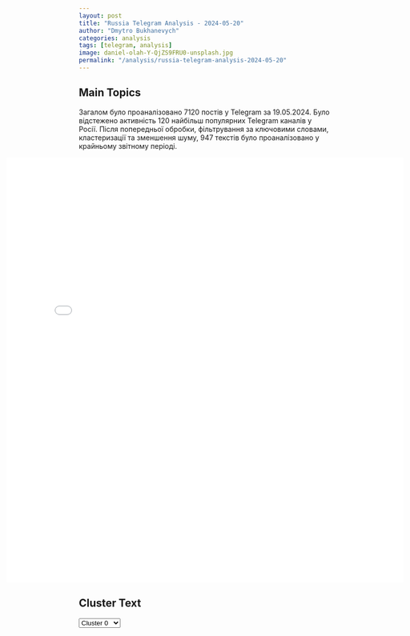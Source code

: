 ```yaml
---
layout: post
title: "Russia Telegram Analysis - 2024-05-20"
author: "Dmytro Bukhanevych"
categories: analysis
tags: [telegram, analysis]
image: daniel-olah-Y-QjZS9FRU0-unsplash.jpg
permalink: "/analysis/russia-telegram-analysis-2024-05-20"
---
```


<style>
    /* Adjusting iframe-container styles */
    .wide-iframe-container {
        width: calc(100% + 30vw);  /* Extending the width */
        margin-left: -15vw;       /* Negative margin to push to the left */
        overflow: hidden;         /* In case the iframe content spills over */
    }

    .wide-iframe-container iframe {
        width: 100%;  /* Making the iframe take the full width of its container */
        border: none; /* Removing any borders from the iframe */
    }

    /* Toggle mechanism */
    .hidden {
        display: none;
    }
    
    .show-content-target:checked + .show-content {
        display: block;
    }
</style>

<h2>Main Topics</h2>
<p>Загалом було проаналізовано 7120 постів у Telegram за 19.05.2024. Було відстежено активність 120 найбільш популярних Telegram каналів у Росії. Після попередньої обробки, фільтрування за ключовими словами, кластеризації та зменшення шуму, 947 текстів було проаналізовано у крайньому звітному періоді.</p>
<!-- Embedding Main Plotly Visualization -->
<div class="wide-iframe-container">
    <iframe src="{{site.baseurl}}/visualizations/2024-05-20/fig_topics_time.html" height="850"></iframe>
</div>


<h2>Cluster Text</h2>

<!-- Dropdown to select a cluster -->
<select id="clusterSelector" onchange="displayClusterText()">
<option value="0">Cluster 0</option><option value="1">Cluster 1</option><option value="2">Cluster 2</option><option value="3">Cluster 3</option><option value="4">Cluster 4</option><option value="5">Cluster 5</option><option value="6">Cluster 6</option><option value="7">Cluster 7</option><option value="8">Cluster 8</option><option value="9">Cluster 9</option><option value="10">Cluster 10</option><option value="11">Cluster 11</option><option value="12">Cluster 12</option><option value="13">Cluster 13</option><option value="14">Cluster 14</option>
</select>

<!-- Display area for the selected cluster's text -->
<div id="clusterTextDisplay" class="hidden"></div>

<script type="text/javascript">
    var clusterDetails = {"0": "<b>Total Posts:</b> 31<br><b>Date:</b> 2024-05-19 22:52:53+00:00<br><b>Author:</b> readovkanews<br><b>Link:</b> https://t.me/s/readovkanews/80353<br><b>Subscribers:</b> 2540797<br><b>Text:</b> \u0422\u0435\u043a\u0441\u0442: \u2757\ufe0f\u0412\u043b\u0430\u0434\u0438\u043c\u0438\u0440 \u041f\u0443\u0442\u0438\u043d \u0437\u0430\u044f\u0432\u0438\u043b, \u0447\u0442\u043e \u0420\u043e\u0441\u0441\u0438\u044f \u0441\u0434\u0435\u043b\u0430\u0435\u0442 \u0432\u0441\u0435, \u0447\u0442\u043e\u0431\u044b \u043e\u043a\u0430\u0437\u0430\u0442\u044c \u0418\u0440\u0430\u043d\u0443 \u043f\u043e\u043c\u043e\u0449\u044c \u0432 \u0441\u0438\u0442\u0443\u0430\u0446\u0438\u0438 \u0441 \u0432\u0435\u0440\u0442\u043e\u043b\u0435\u0442\u043e\u043c \u043f\u0440\u0435\u0437\u0438\u0434\u0435\u043d\u0442\u0430 \u0420\u0430\u0438\u0441\u0438 \u2014 \u0438\u0440\u0430\u043d\u0441\u043a\u0438\u0439 \u043f\u043e\u0441\u043e\u043b \u0432 \u0420\u0424\u0422\u0430\u043a\u0436\u0435 \u043f\u0440\u0435\u0437\u0438\u0434\u0435\u043d\u0442 \u043f\u043e\u043f\u0440\u043e\u0441\u0438\u043b \u043f\u0435\u0440\u0435\u0434\u0430\u0442\u044c \u043f\u043e\u0441\u043b\u0430\u043d\u0438\u0435 \u0434\u0443\u0445\u043e\u0432\u043d\u043e\u043c\u0443 \u043b\u0438\u0434\u0435\u0440\u0443 \u0418\u0440\u0430\u043d\u0430, \u0447\u0442\u043e \u041c\u043e\u0441\u043a\u0432\u0430 \u043f\u043e\u043c\u043e\u0436\u0435\u0442 \u0422\u0435\u0433\u0435\u0440\u0430\u043d\u0443. \u041f\u0443\u0442\u0438\u043d \u0432\u043d\u0438\u043c\u0430\u0442\u0435\u043b\u044c\u043d\u043e \u0441\u043b\u0435\u0434\u0438\u0442 \u0437\u0430 \u0441\u0438\u0442\u0443\u0430\u0446\u0438\u0435\u0439, \u0441\u043a\u0430\u0437\u0430\u043b \u0414\u043c\u0438\u0442\u0440\u0438\u0439 \u041f\u0435\u0441\u043a\u043e\u0432. \u0420\u0430\u043d\u0435\u0435 \u0430\u0433\u0435\u043d\u0442\u0441\u0442\u0432\u043e Tasnim \u0441\u043e \u0441\u0441\u044b\u043b\u043a\u043e\u0439 \u043d\u0430 \u043f\u043e\u043c\u043e\u0449\u043d\u0438\u043a\u0430 \u041f\u0440\u0435\u0437\u0438\u0434\u0435\u043d\u0442\u0430 \u0420\u0424 \u041b\u0435\u0432\u0438\u0442\u0438\u043d\u0430 \u043d\u0430\u043f\u0438\u0441\u0430\u043b\u043e, \u0447\u0442\u043e \u0420\u043e\u0441\u0441\u0438\u044f \u043d\u0430\u043f\u0440\u0430\u0432\u0438\u0442 \u0432 \u0418\u0440\u0430\u043d 50 \u0441\u043f\u0430\u0441\u0430\u0442\u0435\u043b\u0435\u0439, \u0434\u0432\u0430 \u0441\u0430\u043c\u043e\u043b\u0435\u0442\u0430 \u0438 \u043e\u0434\u0438\u043d \u0432\u0435\u0440\u0442\u043e\u043b\u0435\u0442 \u0434\u043b\u044f \u043f\u043e\u043c\u043e\u0449\u0438 \u0432 \u043f\u043e\u0438\u0441\u043a\u0430\u0445 \u0432\u0435\u0440\u0442\u043e\u043b\u0435\u0442\u0430 \u043f\u0440\u0435\u0437\u0438\u0434\u0435\u043d\u0442\u0430 \u0420\u0430\u0438\u0441\u0438.", "1": "<b>Total Posts:</b> 91<br><b>Date:</b> 2024-05-19 07:16:50+00:00<br><b>Author:</b> voenkorkotenok<br><b>Link:</b> https://t.me/s/voenkorKotenok/56371<br><b>Subscribers:</b> 380513<br><b>Text:</b> \u0422\u0435\u043a\u0441\u0442: \u041d\u043e\u0447\u044c\u044e \u043e\u0442\u0440\u0430\u0436\u0435\u043d\u0430 \u043c\u0430\u0441\u0441\u0438\u0440\u043e\u0432\u0430\u043d\u043d\u0430\u044f \u0430\u0442\u0430\u043a\u0430 \u0412\u0421\u0423 \u043f\u043e \u0440\u043e\u0441\u0441\u0438\u0439\u0441\u043a\u043e\u0439 \u0442\u0435\u0440\u0440\u0438\u0442\u043e\u0440\u0438\u0438.\u041d\u0430\u0434 \u0442\u0435\u0440\u0440\u0438\u0442\u043e\u0440\u0438\u0435\u0439 \u041a\u0440\u044b\u043c\u0430 \u0434\u0435\u0436\u0443\u0440\u043d\u044b\u043c\u0438 \u0441\u0440\u0435\u0434\u0441\u0442\u0432\u0430\u043c\u0438 \u041f\u0412\u041e \u0441\u0431\u0438\u0442\u044b \u0434\u0435\u0432\u044f\u0442\u044c \u043e\u043f\u0435\u0440\u0430\u0442\u0438\u0432\u043d\u043e-\u0442\u0430\u043a\u0442\u0438\u0447\u0435\u0441\u043a\u0438\u0445 \u0440\u0430\u043a\u0435\u0442  ATACMS \u0438 \u043e\u0434\u0438\u043d \u0431\u0435\u0441\u043f\u0438\u043b\u043e\u0442\u043d\u0438\u043a. 57 \u0411\u041f\u041b\u0410 \u043f\u0440\u043e\u0442\u0438\u0432\u043d\u0438\u043a\u0430 \u043f\u0435\u0440\u0435\u0445\u0432\u0430\u0447\u0435\u043d\u044b \u043d\u0430\u0434 \u041a\u0440\u0430\u0441\u043d\u043e\u0434\u0430\u0440\u0441\u043a\u0438\u043c \u043a\u0440\u0430\u0435\u043c. \u0415\u0449\u0435 \u043e\u0434\u0438\u043d \u0434\u0440\u043e\u043d \u0443\u043d\u0438\u0447\u0442\u043e\u0436\u0435\u043d \u043d\u0430\u0434 \u0411\u0435\u043b\u0433\u043e\u0440\u043e\u0434\u0441\u043a\u043e\u0439 \u043e\u0431\u043b\u0430\u0441\u0442\u044c\u044e.\u0412 \u0421\u043b\u0430\u0432\u044f\u043d\u0441\u043a\u0435-\u043d\u0430-\u041a\u0443\u0431\u0430\u043d\u0438 \u0448\u0435\u0441\u0442\u044c \u0431\u0435\u0441\u043f\u0438\u043b\u043e\u0442\u043d\u0438\u043a\u043e\u0432 \u0443\u043f\u0430\u043b\u0438 \u043d\u0430 \u0442\u0435\u0440\u0440\u0438\u0442\u043e\u0440\u0438\u0438 \u041d\u041f\u0417.@voenkorKotenok", "2": "<b>Total Posts:</b> 70<br><b>Date:</b> 2024-05-19 17:22:56+00:00<br><b>Author:</b> rusbrief<br><b>Link:</b> https://t.me/s/rusbrief/231904<br><b>Subscribers:</b> 547317<br><b>Text:</b> \u0422\u0435\u043a\u0441\u0442: \u2757\ufe0fThe New York Times: \u041a\u0440\u0443\u0448\u0435\u043d\u0438\u0435 \u0432\u0435\u0440\u0442\u043e\u043b\u0435\u0442\u0430, \u043d\u0430 \u0431\u043e\u0440\u0442\u0443 \u043a\u043e\u0442\u043e\u0440\u043e\u0433\u043e \u043d\u0430\u0445\u043e\u0434\u0438\u043b\u0441\u044f \u043f\u0440\u0435\u0437\u0438\u0434\u0435\u043d\u0442 \u0418\u0440\u0430\u043d\u0430 \u042d\u0431\u0440\u0430\u0445\u0438\u043c \u0420\u0430\u0438\u0441\u0438 \u043f\u0440\u043e\u0438\u0437\u043e\u0448\u043b\u043e \u0432 \u0434\u0435\u043b\u0438\u043a\u0430\u0442\u043d\u044b\u0439 \u043c\u043e\u043c\u0435\u043d\u0442 \u0434\u043b\u044f \u043c\u0435\u0436\u0434\u0443\u043d\u0430\u0440\u043e\u0434\u043d\u044b\u0445 \u043e\u0442\u043d\u043e\u0448\u0435\u043d\u0438\u0439. \u25aa\ufe0f\u0412\u0441\u0435\u0433\u043e \u0447\u0435\u0440\u0435\u0437 \u043d\u0435\u0441\u043a\u043e\u043b\u044c\u043a\u043e \u0434\u043d\u0435\u0439 \u043f\u043e\u0441\u043b\u0435 \u0442\u043e\u0433\u043e, \u043a\u0430\u043a \u0432\u044b\u0441\u043e\u043a\u043e\u043f\u043e\u0441\u0442\u0430\u0432\u043b\u0435\u043d\u043d\u044b\u0435 \u0430\u043c\u0435\u0440\u0438\u043a\u0430\u043d\u0441\u043a\u0438\u0435 \u0438 \u0438\u0440\u0430\u043d\u0441\u043a\u0438\u0435 \u043e\u0444\u0438\u0446\u0438\u0430\u043b\u044c\u043d\u044b\u0435 \u043b\u0438\u0446\u0430 \u043f\u0440\u043e\u0432\u0435\u043b\u0438 \u043f\u0435\u0440\u0435\u0433\u043e\u0432\u043e\u0440\u044b \u0447\u0435\u0440\u0435\u0437 \u043f\u043e\u0441\u0440\u0435\u0434\u043d\u0438\u043a\u043e\u0432, \u0447\u0442\u043e\u0431\u044b \u043f\u043e\u043f\u044b\u0442\u0430\u0442\u044c\u0441\u044f \u0441\u043d\u0438\u0437\u0438\u0442\u044c \u0443\u0433\u0440\u043e\u0437\u0443 \u0431\u043e\u043b\u0435\u0435 \u0448\u0438\u0440\u043e\u043a\u043e\u0433\u043e \u043a\u043e\u043d\u0444\u043b\u0438\u043a\u0442\u0430 \u043d\u0430 \u0411\u043b\u0438\u0436\u043d\u0435\u043c \u0412\u043e\u0441\u0442\u043e\u043a\u0435.\u25aa\ufe0f\u0412 \u0440\u0430\u0439\u043e\u043d\u0435 \u043f\u0430\u0434\u0435\u043d\u0438\u044f \u0432\u0435\u0440\u0442\u043e\u043b\u0435\u0442\u0430 \u0431\u044b\u043b \u0441\u0438\u043b\u044c\u043d\u044b\u0439 \u0442\u0443\u043c\u0430\u043d, \u0438 \u043d\u0435 \u044f\u0441\u043d\u043e, \u0447\u0442\u043e \u0441\u0442\u0430\u043b\u043e \u043f\u0440\u0438\u0447\u0438\u043d\u043e\u0439 \u043a\u0440\u0443\u0448\u0435\u043d\u0438\u044f \u0438 \u0432\u044b\u0437\u0432\u0430\u043b\u043e \u0438\u043d\u0442\u0435\u043d\u0441\u0438\u0432\u043d\u0443\u044e \u043f\u043e\u0438\u0441\u043a\u043e\u0432\u043e-\u0441\u043f\u0430\u0441\u0430\u0442\u0435\u043b\u044c\u043d\u0443\u044e \u043e\u043f\u0435\u0440\u0430\u0446\u0438\u044e.\u25aa\ufe0f\u0412\u043e\u0437\u043c\u043e\u0436\u043d\u043e\u0441\u0442\u044c \u0431\u043e\u043b\u0435\u0435 \u0448\u0438\u0440\u043e\u043a\u043e\u0433\u043e \u043a\u043e\u043d\u0444\u043b\u0438\u043a\u0442\u0430 \u043d\u0430 \u0431\u043b\u0438\u0436\u043d\u0435\u043c \u0412\u043e\u0441\u0442\u043e\u043a\u0435 \u043e\u0442\u0447\u0435\u0442\u043b\u0438\u0432\u043e \u0432\u044b\u0440\u0438\u0441\u043e\u0432\u044b\u0432\u0430\u043b\u0430\u0441\u044c. \u0418 \u0432 \u043f\u043e\u0441\u043b\u0435\u0434\u043d\u0438\u0435 \u0434\u043d\u0438 \u0430\u043c\u0435\u0440\u0438\u043a\u0430\u043d\u0441\u043a\u0438\u0435 \u0438 \u0438\u0440\u0430\u043d\u0441\u043a\u0438\u0435 \u043e\u0444\u0438\u0446\u0438\u0430\u043b\u044c\u043d\u044b\u0435 \u043b\u0438\u0446\u0430 \u043f\u0440\u0438\u043d\u044f\u043b\u0438 \u0443\u0447\u0430\u0441\u0442\u0438\u0435 \u0432 \u043d\u0435\u043f\u0440\u044f\u043c\u044b\u0445 \u043f\u0435\u0440\u0435\u0433\u043e\u0432\u043e\u0440\u0430\u0445 \u0432 \u041e\u043c\u0430\u043d\u0435  - \u043f\u0435\u0440\u0432\u044b\u0445 \u043f\u043e\u0434\u043e\u0431\u043d\u044b\u0445 \u0440\u0430\u0437\u0433\u043e\u0432\u043e\u0440\u0430\u0445 \u043f\u043e\u0441\u043b\u0435 \u043e\u0442\u0432\u0435\u0442\u043d\u043e\u0433\u043e \u043d\u0430\u043f\u0430\u0434\u0435\u043d\u0438\u044f \u0418\u0440\u0430\u043d\u0430 \u043d\u0430 \u0418\u0437\u0440\u0430\u0438\u043b\u044c.\u25aa\ufe0f\u0414\u0436\u0435\u0439\u043a \u0421\u0430\u043b\u043b\u0438\u0432\u0430\u043d, \u0441\u043e\u0432\u0435\u0442\u043d\u0438\u043a \u0411\u0435\u043b\u043e\u0433\u043e \u0434\u043e\u043c\u0430 \u043f\u043e \u043d\u0430\u0446\u0438\u043e\u043d\u0430\u043b\u044c\u043d\u043e\u0439 \u0431\u0435\u0437\u043e\u043f\u0430\u0441\u043d\u043e\u0441\u0442\u0438, \u0437\u0430\u044f\u0432\u0438\u043b \u043d\u0430 \u043f\u0440\u0435\u0441\u0441-\u043a\u043e\u043d\u0444\u0435\u0440\u0435\u043d\u0446\u0438\u0438 \u043d\u0430 \u043f\u0440\u043e\u0448\u043b\u043e\u0439 \u043d\u0435\u0434\u0435\u043b\u0435, \u0447\u0442\u043e \u00ab\u0443\u0433\u0440\u043e\u0437\u0430, \u043a\u043e\u0442\u043e\u0440\u0443\u044e \u0418\u0440\u0430\u043d \u0438 \u0435\u0433\u043e \u0434\u043e\u0432\u0435\u0440\u0435\u043d\u043d\u044b\u0435 \u043b\u0438\u0446\u0430 \u043f\u0440\u0435\u0434\u0441\u0442\u0430\u0432\u043b\u044f\u044e\u0442 \u0418\u0437\u0440\u0430\u0438\u043b\u044e, \u0440\u0435\u0433\u0438\u043e\u043d\u0430\u043b\u044c\u043d\u043e\u0439 \u0441\u0442\u0430\u0431\u0438\u043b\u044c\u043d\u043e\u0441\u0442\u0438 \u0438 \u0430\u043c\u0435\u0440\u0438\u043a\u0430\u043d\u0441\u043a\u0438\u043c \u0438\u043d\u0442\u0435\u0440\u0435\u0441\u0430\u043c, \u043e\u0447\u0435\u0432\u0438\u0434\u043d\u0430\u00bb. #\u0421\u0428\u0410 #\u0418\u0440\u0430\u043d \u041f\u043e\u0434\u043f\u0438\u0441\u0430\u0442\u044c\u0441\u044f.", "3": "<b>Total Posts:</b> 50<br><b>Date:</b> 2024-05-19 16:46:05+00:00<br><b>Author:</b> opersvodki<br><b>Link:</b> https://t.me/s/opersvodki/20929<br><b>Subscribers:</b> 504837<br><b>Text:</b> \u0422\u0435\u043a\u0441\u0442: \u26a1\ufe0f\u041f\u043e \u0446\u0435\u043d\u0442\u0440\u0443 \u0428\u0435\u0431\u0435\u043a\u0438\u043d\u043e \u0411\u0435\u043b\u0433\u043e\u0440\u043e\u0434\u0441\u043a\u043e\u0439 \u043e\u0431\u043b\u0430\u0441\u0442\u0438 \u0412\u0421\u0423 \u043d\u0430\u043d\u0435\u0441\u043b\u0438 \u0443\u0434\u0430\u0440.\u0412 \u0440\u0435\u0437\u0443\u043b\u044c\u0442\u0430\u0442\u0435 \u043e\u0431\u0441\u0442\u0440\u0435\u043b\u0430 \u0438\u0437 \u0420\u0421\u0417\u041e \u0428\u0435\u0431\u0435\u043a\u0438\u043d\u043e 11 \u0447\u0435\u043b\u043e\u0432\u0435\u043a \u043f\u043e\u0441\u0442\u0440\u0430\u0434\u0430\u043b\u0438, \u0441\u0440\u0435\u0434\u0438 \u043d\u0438\u0445 3 \u0434\u0435\u0442\u0435\u0439. \u0412\u0441\u0435 \u043e\u043d\u0438 \u0434\u043e\u0441\u0442\u0430\u0432\u043b\u0435\u043d\u044b \u0432 \u043c\u0435\u0434\u0443\u0447\u0440\u0435\u0436\u0434\u0435\u043d\u0438\u044f, \u0433\u0434\u0435 \u043f\u043e\u043b\u0443\u0447\u0430\u044e\u0442 \u043d\u0435\u043e\u0431\u0445\u043e\u0434\u0438\u043c\u0443\u044e \u043f\u043e\u043c\u043e\u0449\u044c.\u0412 \u0433\u043e\u0440\u043e\u0434\u0435 \u0437\u0430\u0444\u0438\u043a\u0441\u0438\u0440\u043e\u0432\u0430\u043d\u044b \u0440\u0430\u0437\u0440\u0443\u0448\u0435\u043d\u0438\u044f \u0432 7 \u043c\u043d\u043e\u0433\u043e\u043a\u0432\u0430\u0440\u0442\u0438\u0440\u043d\u044b\u0445 \u0434\u043e\u043c\u0430\u0445 - \u0432\u044b\u0431\u0438\u0442\u044b \u043e\u043a\u043d\u0430 \u0432 98 \u043a\u0432\u0430\u0440\u0442\u0438\u0440\u0430\u0445. \u041a\u0440\u043e\u043c\u0435 \u044d\u0442\u043e\u0433\u043e,  \u043e\u0441\u043a\u043e\u043b\u043a\u0430\u043c\u0438 \u043f\u043e\u0432\u0440\u0435\u0436\u0434\u0435\u043d\u044b 25 \u0430\u0432\u0442\u043e\u043c\u043e\u0431\u0438\u043b\u0435\u0439.\u0422\u0430\u043a\u0436\u0435 \u043f\u043e\u0434 \u043e\u0431\u0441\u0442\u0440\u0435\u043b \u0443\u043a\u0440\u0430\u0438\u043d\u0441\u043a\u0438\u0445 \u0431\u043e\u0435\u0432\u0438\u043a\u043e\u0432 \u043f\u043e\u043f\u0430\u043b\u043e \u0441\u0435\u043b\u043e \u0420\u0436\u0435\u0432\u043a\u0430 \u0428\u0435\u0431\u0435\u043a\u0438\u043d\u0441\u043a\u043e\u0433\u043e \u0433\u043e\u0440\u043e\u0434\u0441\u043a\u043e\u0433\u043e \u043e\u043a\u0440\u0443\u0433\u0430. \u0422\u0430\u043c, \u043f\u043e \u043f\u0440\u0435\u0434\u0432\u0430\u0440\u0438\u0442\u0435\u043b\u044c\u043d\u043e\u0439 \u0438\u043d\u0444\u043e\u0440\u043c\u0430\u0446\u0438\u0438, \u043f\u043e\u0441\u0442\u0440\u0430\u0434\u0430\u043b\u0438 \u0434\u0432\u0430 \u0447\u0435\u043b\u043e\u0432\u0435\u043a\u0430. \u041e\u0434\u0438\u043d \u0438\u0437 \u0441\u043d\u0430\u0440\u044f\u0434\u043e\u0432 \u043f\u043e\u043f\u0430\u043b \u0432 \u0447\u0435\u0442\u044b\u0440\u0435\u0445\u043a\u0432\u0430\u0440\u0442\u0438\u0440\u043d\u044b\u0439 \u043e\u0434\u043d\u043e\u044d\u0442\u0430\u0436\u043d\u044b\u0439 \u0434\u043e\u043c - \u043e\u043d \u0441\u0438\u043b\u044c\u043d\u043e \u043f\u043e\u0432\u0440\u0435\u0436\u0434\u0435\u043d, \u0432\u0442\u043e\u0440\u043e\u0439 \u0441\u043d\u0430\u0440\u044f\u0434 \u043f\u043e\u043f\u0430\u043b \u0432 \u0433\u0430\u0440\u0430\u0436, \u0432 \u0440\u0435\u0437\u0443\u043b\u044c\u0442\u0430\u0442\u0435 \u0447\u0435\u0433\u043e \u043e\u043d \u0441\u0433\u043e\u0440\u0435\u043b \u043f\u043e\u043b\u043d\u043e\u0441\u0442\u044c\u044e \u0432\u043c\u0435\u0441\u0442\u0435 \u0441 \u043b\u0435\u0433\u043a\u043e\u0432\u044b\u043c \u0430\u0432\u0442\u043e\u043c\u043e\u0431\u0438\u043b\u0435\u043c \u0432 \u043d\u0435\u043c. \u041e\u0441\u043a\u043e\u043b\u043a\u0430\u043c\u0438 \u043f\u043e\u0432\u0440\u0435\u0436\u0434\u0435\u043d\u044b 2 \u0447\u0430\u0441\u0442\u043d\u044b\u0445 \u0436\u0438\u043b\u044b\u0445 \u0434\u043e\u043c\u0430 \u0438 \u043e\u0444\u0438\u0441 \u0441\u0435\u043c\u0435\u0439\u043d\u043e\u0433\u043e \u0432\u0440\u0430\u0447\u0430 - \u0432\u044b\u0431\u0438\u0442\u044b \u043e\u043a\u043d\u0430.\u2800\u041e\u043f\u0435\u0440\u0430\u0442\u0438\u0432\u043d\u044b\u0435 \u0438 \u0430\u0432\u0430\u0440\u0438\u0439\u043d\u044b\u0435 \u0441\u043b\u0443\u0436\u0431\u044b \u0440\u0430\u0431\u043e\u0442\u0430\u044e\u0442 \u043d\u0430 \u043c\u0435\u0441\u0442\u0435.\ud83c\udfaf @opersvodki", "4": "<b>Total Posts:</b> 44<br><b>Date:</b> 2024-05-19 17:53:33+00:00<br><b>Author:</b> rvvoenkor<br><b>Link:</b> https://t.me/s/RVvoenkor/68548<br><b>Subscribers:</b> 1464451<br><b>Text:</b> \u0422\u0435\u043a\u0441\u0442: \ud83c\uddf7\ud83c\uddfa\u2694\ufe0f\ud83c\uddfa\ud83c\udde6\u0428\u0442\u0443\u0440\u043c \u041a\u043b\u0435\u0449\u0435\u0435\u0432\u043a\u0438: \u0410\u0440\u043c\u0438\u044f \u0420\u043e\u0441\u0441\u0438\u0438 \u0434\u043e\u0448\u043b\u0430 \u0434\u043e \u0443\u043b\u0438\u0446 \u043d\u0430 \u044e\u0433\u0435, \u0432\u044b\u0431\u0438\u0432 \u0412\u0421\u0423 \u0438\u0437 \u0431\u043e\u043b\u044c\u0448\u0435\u0439 \u0447\u0430\u0441\u0442\u0438 \u043f\u043e\u0441\u0451\u043b\u043a\u0430 \u043f\u043e\u0434 \u0410\u0440\u0442\u0451\u043c\u043e\u0432\u0441\u043a\u043e\u043c\u25aa\ufe0f\u041d\u0430\u0448\u0438 \u0431\u043e\u0439\u0446\u044b \u0448\u0442\u0443\u0440\u043c\u0443\u044e\u0442 \u041a\u043b\u0435\u0449\u0435\u0435\u0432\u043a\u0443 \u043f\u0440\u0438 \u043f\u043e\u0434\u0434\u0435\u0440\u0436\u043a\u0435 \u0430\u0440\u0442\u0438\u043b\u043b\u0435\u0440\u0438\u0438 6 \u043c\u043e\u0442\u043e\u0441\u0442\u0440\u0435\u043b\u043a\u043e\u0432\u043e\u0439 \u0434\u0438\u0432\u0438\u0437\u0438\u0438 3 \u0410\u0440\u043c\u0435\u0439\u0441\u043a\u043e\u0433\u043e \u043a\u043e\u0440\u043f\u0443\u0441\u0430\u25aa\ufe0f\u041d\u0430 \u0432\u0438\u0434\u0435\u043e \u0442\u0440\u0438 \u0431\u043e\u0435\u0432\u0438\u043a\u0430 \u0412\u0421\u0423 \u043f\u043e\u0431\u0440\u043e\u0441\u0430\u043b\u0438 \u0432\u0441\u0435 \u0441\u0432\u043e\u0435 \u0441\u043d\u0430\u0440\u044f\u0436\u0435\u043d\u0438\u0435 \u0438 \u0431\u0440\u043e\u0441\u0438\u043b\u0438\u0441\u044c \u0432 \u0431\u0435\u0433\u0441\u0442\u0432\u043e \u0432 \u043d\u0430\u0434\u0435\u0436\u0434\u0435 \u0443\u043a\u0440\u044b\u0442\u044c\u0441\u044f \u0432 \u0431\u043b\u0438\u0436\u0430\u0439\u0448\u0435\u0439 \u043d\u043e\u0440\u0435, \u043d\u043e \u043d\u0430\u0448\u0438 \u0432\u043e\u0438\u043d\u044b \u043e\u043a\u0440\u0443\u0436\u0438\u043b\u0438 \u0438\u0445 \u0443\u043a\u0440\u044b\u0442\u0438\u0435 \u0438 \u0432\u0437\u044f\u043b\u0438 \u0432 \u043f\u043b\u0435\u043d, \u0432\u044b\u0432\u0435\u0434\u044f \u0432 \u0442\u044b\u043b.\u25aa\ufe0f\u0423\u043a\u0440\u0430\u0438\u043d\u0441\u043a\u0438\u0435 \u0432\u043e\u0435\u043d\u043d\u044b\u0435 \u0430\u043d\u0430\u043b\u0438\u0442\u0438\u043a\u0438 \u0433\u0435\u043e\u043b\u043e\u0446\u0438\u0440\u043e\u0432\u0430\u043b\u0438 \u043a\u0430\u0434\u0440\u044b \u0441 \u0434\u0440\u043e\u043d\u043e\u0432, \u043d\u0430 \u043a\u043e\u0442\u043e\u0440\u044b\u0445 \u0447\u0451\u0442\u043a\u043e \u0432\u0438\u0434\u043d\u043e \u043c\u0435\u0441\u0442\u043e\u043f\u043e\u043b\u043e\u0436\u0435\u043d\u0438\u0435 \u0440\u043e\u0441\u0441\u0438\u0439\u0441\u043a\u0438\u0445 \u0431\u043e\u0439\u0446\u043e\u0432.\u25aa\ufe0f\"\u0420\u043e\u0441\u0441\u0438\u044f\u043d\u0435 \u0448\u0442\u0443\u0440\u043c\u0443\u044e\u0442 \u043d\u0430\u0448\u0438 \u043f\u043e\u0437\u0438\u0446\u0438\u0438 \u0432 \u044e\u0436\u043d\u043e\u0439 \u0447\u0430\u0441\u0442\u0438 \u0441\u0435\u043b\u0430\", - \u043f\u0438\u0448\u0443\u0442 \u043e\u043d\u0438.\u25aa\ufe0f\"\u0421\u0438\u0442\u0443\u0430\u0446\u0438\u044f \u0432 \u041a\u043b\u0435\u0449\u0435\u0435\u0432\u043a\u0435 \u0431\u0443\u0434\u0435\u0442 \u0430\u043d\u0430\u043b\u043e\u0433\u0438\u0447\u043d\u0430 \u0441\u0438\u0442\u0443\u0430\u0446\u0438\u0438 \u0432 \u0420\u043e\u0431\u043e\u0442\u0438\u043d\u043e. \u041f\u043e\u0441\u043b\u0435 \u043e\u0447\u0435\u043d\u044c \u0434\u043e\u043b\u0433\u043e\u0433\u043e \u0432\u0440\u0435\u043c\u0435\u043d\u0438 \u0430\u043a\u0442\u0438\u0432\u043d\u044b\u0445 \u0431\u043e\u0435\u0432 \u0437\u0430\u043a\u0440\u0435\u043f\u043b\u044f\u0442\u044c\u0441\u044f \u043d\u0435\u0433\u0434\u0435. \u0421\u0435\u043b\u043e \u043f\u0440\u0435\u0432\u0440\u0430\u0449\u0430\u0435\u0442\u0441\u044f \u0432 \u043f\u043e\u0441\u0442\u043e\u044f\u043d\u043d\u0443\u044e \u0441\u0435\u0440\u0443\u044e \u0437\u043e\u043d\u0443\".t.me/RVvoenkor", "5": "<b>Total Posts:</b> 87<br><b>Date:</b> 2024-05-19 06:17:36+00:00<br><b>Author:</b> sladkov_plus<br><b>Link:</b> https://t.me/s/Sladkov_plus/10513<br><b>Subscribers:</b> 902949<br><b>Text:</b> \u0422\u0435\u043a\u0441\u0442: \u00ab\u041f\u0423\u0422\u0418\u041d \u0418 \u0421\u0418 \u041e\u041f\u0420\u0415\u0414\u0415\u041b\u0418\u041b\u0418 \u0411\u0423\u0414\u0423\u0429\u0415\u0415 \u0412\u0421\u0415\u0419 \u041f\u041b\u0410\u041d\u0415\u0422\u042b\u00bb \u2014 \u041c\u0418\u0414 \u0420\u041e\u0421\u0421\u0418\u0418 \u041f\u041e\u0420\u041e\u0416\u041d\u042f\u041a \u0413\u041d\u0410\u0422\u042c \u041d\u0415 \u0411\u0423\u0414\u0415\u0422\u041f\u043b\u0430\u043d\u0435\u0442\u0430 \u0436\u0434\u0435\u0442 \u043e\u043a\u043e\u043d\u0447\u0430\u0442\u0435\u043b\u044c\u043d\u043e\u0433\u043e \u043e\u043f\u0440\u0435\u0434\u0435\u043b\u0435\u043d\u0438\u044f \u0420\u043e\u0441\u0441\u0438\u0438. \u0418\u0441\u0441\u0443\u0448\u0435\u043d\u043d\u0430\u044f \u0410\u043c\u0435\u0440\u0438\u043a\u043e\u0439 \u0415\u0432\u0440\u043e\u043f\u0430 \u0437\u0430\u0432\u0438\u0441\u043b\u0430 \u0432 \u0441\u043e\u0441\u0442\u043e\u044f\u043d\u0438\u0438 \u0433\u0440\u043e\u0433\u0433\u0438. \u0410 \u0412\u0430\u0448\u0438\u043d\u0433\u0442\u043e\u043d \u043e\u0431\u044a\u044f\u0432\u0438\u043b \u043e \u0441\u0430\u043d\u043a\u0446\u0438\u044f\u0445 \u041f\u0435\u043a\u0438\u043d\u0443.  \u0410 \u041f\u0443\u0442\u0438\u043d \u0433\u043e\u0442\u043e\u0432\u0438\u0442\u0441\u044f \u043a \u0432\u0438\u0437\u0438\u0442\u0443 \u0432 \u041f\u0445\u0435\u043d\u044c\u044f\u043d. \u041c\u0438\u0440 \u0448\u0435\u0432\u0435\u043b\u0438\u0442\u0441\u044f \u0438 \u043c\u044b \u0441\u043b\u044b\u0448\u0438\u043c \u00ab\u043d\u0438\u0445\u0430\u0443\u00bb. https://t.me/tass_agency/249667", "6": "<b>Total Posts:</b> 15<br><b>Date:</b> 2024-05-19 07:49:40+00:00<br><b>Author:</b> rt_russian<br><b>Link:</b> https://t.me/s/rt_russian/201557<br><b>Subscribers:</b> 937093<br><b>Text:</b> \u0422\u0435\u043a\u0441\u0442: \u0411\u0435\u0441\u043f\u0438\u043b\u043e\u0442\u043d\u0438\u043a \u0412\u0421\u0423 \u0430\u0442\u0430\u043a\u043e\u0432\u0430\u043b \u0432 \u0441\u0435\u043b\u0435 \u0420\u0430\u0434\u0435\u043d\u0441\u043a \u0425\u0435\u0440\u0441\u043e\u043d\u0441\u043a\u043e\u0439 \u043e\u0431\u043b\u0430\u0441\u0442\u0438 \u043c\u0438\u043a\u0440\u043e\u0430\u0432\u0442\u043e\u0431\u0443\u0441 \u0441 \u0440\u0430\u0431\u043e\u0447\u0438\u043c\u0438, \u043e\u0434\u0438\u043d \u0447\u0435\u043b\u043e\u0432\u0435\u043a \u043f\u043e\u0433\u0438\u0431, \u043d\u0435\u0441\u043a\u043e\u043b\u044c\u043a\u043e \u0433\u0440\u0430\u0436\u0434\u0430\u043d\u0441\u043a\u0438\u0445 \u0440\u0430\u043d\u0435\u043d\u044b, \u0441\u043e\u043e\u0431\u0449\u0438\u043b \u0412\u043b\u0430\u0434\u0438\u043c\u0438\u0440 \u0421\u0430\u043b\u044c\u0434\u043e.\ud83d\udfe9 RT \u043d\u0430 \u0440\u0443\u0441\u0441\u043a\u043e\u043c. \u041f\u043e\u0434\u043f\u0438\u0448\u0438\u0441\u044c", "7": "<b>Total Posts:</b> 58<br><b>Date:</b> 2024-05-19 04:29:41+00:00<br><b>Author:</b> infomoscow24<br><b>Link:</b> https://t.me/s/infomoscow24/62847<br><b>Subscribers:</b> 391338<br><b>Text:</b> \u0422\u0435\u043a\u0441\u0442: \ud83d\udda4\u041f\u0440\u043e\u0441\u044b\u043f\u0430\u0435\u043c\u0441\u044f, \u0431\u043e\u0434\u0440\u0438\u043c\u0441\u044f \u0438 \u043d\u0430\u0447\u0438\u043d\u0430\u0435\u043c \u0432\u043e\u0441\u043a\u0440\u0435\u0441\u0435\u043d\u044c\u0435 \u0441 \u0434\u0430\u0439\u0434\u0436\u0435\u0441\u0442\u0430 \u0430\u043a\u0442\u0443\u0430\u043b\u044c\u043d\u044b\u0445 \u043d\u043e\u0432\u043e\u0441\u0442\u0435\u0439:\u23f9\u0412 \u041c\u043e\u0441\u043a\u0432\u0435:\u2014 \u041f\u0440\u0438\u044f\u0442\u043d\u0430\u044f, \u043a\u043e\u043c\u0444\u043e\u0440\u0442\u043d\u0430\u044f \u0432\u0435\u0441\u043d\u0430: \u043e\u0431\u0435\u0449\u0430\u044e\u0442 \u0434\u043e +21\u00b0 \u0438 \u043e\u0442\u0441\u0443\u0442\u0441\u0442\u0432\u0438\u0435 \u043e\u0431\u043b\u0430\u043a\u043e\u0432, \u0447\u0442\u043e \u0443\u0436 \u0433\u043e\u0432\u043e\u0440\u0438\u0442\u044c \u043e\u0431 \u043e\u0441\u0430\u0434\u043a\u0430\u0445 \u2014 \u043e\u0442\u043b\u0438\u0447\u043d\u0430\u044f \u043f\u043e\u0433\u043e\u0434\u0430 \u0434\u043b\u044f \u043f\u0440\u043e\u0433\u0443\u043b\u043a\u0438!\u2014 \u041d\u0430 \u0440\u044f\u0434\u0435 \u0443\u043b\u0438\u0446 \u0432 \u0446\u0435\u043d\u0442\u0440\u0435 \u0441\u0442\u043e\u043b\u0438\u0446\u044b \u0432\u0440\u0435\u043c\u0435\u043d\u043d\u043e \u043f\u0435\u0440\u0435\u043a\u0440\u043e\u044e\u0442 \u0434\u0432\u0438\u0436\u0435\u043d\u0438\u0435 \u0438\u0437-\u0437\u0430 \u043f\u0440\u043e\u0432\u0435\u0434\u0435\u043d\u0438\u044f \u043f\u043e\u043b\u0443\u043c\u0430\u0440\u0430\u0444\u043e\u043d\u0430\u2014 \u0413\u043b\u0430\u0432\u0435 \u0421\u041a \u0411\u0430\u0441\u0442\u0440\u044b\u043a\u0438\u043d\u0443 \u0434\u043e\u043b\u043e\u0436\u0430\u0442 \u043e\u0431 \u043e\u0431\u0441\u0442\u043e\u044f\u0442\u0435\u043b\u044c\u0441\u0442\u0432\u0430\u0445 \u0443\u0431\u0438\u0439\u0441\u0442\u0432\u0430 \u0434\u043e\u043c\u0440\u0430\u0431\u043e\u0442\u043d\u0438\u0446\u044b \u0432 \u043f\u043e\u0441\u0435\u043b\u043a\u0435 \u041f\u0435\u0440\u0432\u043e\u043c\u0430\u0439\u0441\u043a\u043e\u0435\u23f9\u0412 \u0420\u043e\u0441\u0441\u0438\u0438:\u2014 C\u0438\u043b\u0430\u043c\u0438 \u041f\u0412\u041e \u0437\u0430 \u043d\u043e\u0447\u044c \u0441\u0431\u0438\u0442\u044b 9 \u0440\u0430\u043a\u0435\u0442 ATACMS \u0438 1 \u0434\u0440\u043e\u043d \u043d\u0430\u0434 \u041a\u0440\u044b\u043c\u043e\u043c, 3 \u0411\u041f\u041b\u0410 \u0443\u043d\u0438\u0447\u0442\u043e\u0436\u0435\u043d\u044b \u043d\u0430\u0434 \u0442\u0435\u0440\u0440\u0438\u0442\u043e\u0440\u0438\u0435\u0439 \u0411\u0435\u043b\u0433\u043e\u0440\u043e\u0434\u0441\u043a\u043e\u0439 \u043e\u0431\u043b\u0430\u0441\u0442\u0438, 57 \u2014 \u043d\u0430\u0434 \u0442\u0435\u0440\u0440\u0438\u0442\u043e\u0440\u0438\u0435\u0439 \u041a\u0440\u0430\u0441\u043d\u043e\u0434\u0430\u0440\u0441\u043a\u043e\u0433\u043e \u043a\u0440\u0430\u044f, \u0441\u043e\u043e\u0431\u0449\u0438\u043b\u043e \u041c\u0438\u043d\u043e\u0431\u043e\u0440\u043e\u043d\u044b\u2014 \u041c\u0412\u0414 \u0420\u043e\u0441\u0441\u0438\u0438 \u043e\u0431\u044a\u044f\u0432\u0438\u043b\u043e \u0432 \u0440\u043e\u0437\u044b\u0441\u043a \u0437\u0430\u043c\u0433\u043b\u0430\u0432\u044b \u043e\u0444\u0438\u0441\u0430 \u0417\u0435\u043b\u0435\u043d\u0441\u043a\u043e\u0433\u043e \u0420\u043e\u043c\u0430\u043d\u0430 \u041c\u0430\u0448\u043e\u0432\u0435\u0446\u2014 51 \u043e\u0447\u0430\u0433 \u043b\u0435\u0441\u043d\u044b\u0445 \u043f\u043e\u0436\u0430\u0440\u043e\u0432 \u043d\u0430 \u043f\u043b\u043e\u0449\u0430\u0434\u0438 43,6 \u0442\u044b\u0441\u044f\u0447\u0438 \u0433\u0435\u043a\u0442\u0430\u0440\u043e\u0432 \u0434\u0435\u0439\u0441\u0442\u0432\u0443\u0435\u0442 \u0432 \u043d\u0430\u0441\u0442\u043e\u044f\u0449\u0435\u0435 \u0432\u0440\u0435\u043c\u044f \u043f\u043e \u0432\u0441\u0435\u0439 \u0442\u0435\u0440\u0440\u0438\u0442\u043e\u0440\u0438\u0438 \u0441\u0442\u0440\u0430\u043d\u044b, \u0441\u043e\u043e\u0431\u0449\u0438\u043b \u0433\u043b\u0430\u0432\u0430 \u041c\u0427\u0421 \u0410\u043b\u0435\u043a\u0441\u0430\u043d\u0434\u0440 \u041a\u0443\u0440\u0435\u043d\u043a\u043e\u0432\u23f9\u0412 \u043c\u0438\u0440\u0435:\u2014 \u0420\u043e\u0441\u0441\u0438\u044f \u0438 \u041a\u041d\u0414\u0420 \u043e\u0431\u043c\u0435\u043d\u044f\u043b\u0438\u0441\u044c \u0442\u0443\u0440\u0438\u0441\u0442\u0438\u0447\u0435\u0441\u043a\u0438\u043c\u0438 \u0433\u0440\u0443\u043f\u043f\u0430\u043c\u0438 \u0432\u043f\u0435\u0440\u0432\u044b\u0435 \u0441\u043e \u0432\u0440\u0435\u043c\u0451\u043d \u0421\u0421\u0421\u0420\u2014 \u0410\u043b\u0435\u043a\u0441\u0430\u043d\u0434\u0440 \u0423\u0441\u0438\u043a \u043f\u043e\u0431\u0435\u0434\u0438\u043b \u0422\u0430\u0439\u0441\u043e\u043d\u0430 \u0424\u044c\u044e\u0440\u0438. \u0423\u043a\u0440\u0430\u0438\u043d\u0435\u0446 \u0441\u0442\u0430\u043b \u0430\u0431\u0441\u043e\u043b\u044e\u0442\u043d\u044b\u043c \u0447\u0435\u043c\u043f\u0438\u043e\u043d\u043e\u043c \u043c\u0438\u0440\u0430 \u043f\u043e \u0431\u043e\u043a\u0441\u0443 \u0432 \u0442\u044f\u0436\u0435\u043b\u043e\u043c \u0432\u0435\u0441\u0435. \u0411\u0440\u0438\u0442\u0430\u043d\u0435\u0446 \u043e\u0441\u0442\u0430\u043b\u0441\u044f \u043d\u0435\u0434\u043e\u0432\u043e\u043b\u0435\u043d \u043f\u043e\u0440\u0430\u0436\u0435\u043d\u0438\u0435\u043c \u0438 \u043e\u0431\u0432\u0438\u043d\u0438\u043b \u0441\u0443\u0434\u0435\u0439 \u0432 \u043f\u0440\u0435\u0434\u0432\u0437\u044f\u0442\u043e\u0441\u0442\u0438\u2014 \u0422\u0440\u0430\u043c\u043f \u0437\u0430\u044f\u0432\u0438\u043b, \u0447\u0442\u043e \u043f\u043e\u0442\u0440\u0435\u0431\u0443\u0435\u0442 \u043e\u0442 \u0411\u0430\u0439\u0434\u0435\u043d\u0430 \u043f\u0440\u043e\u0439\u0442\u0438 \u0442\u0435\u0441\u0442 \u043d\u0430 \u043d\u0430\u0440\u043a\u043e\u0442\u0438\u043a\u0438 \u043f\u0435\u0440\u0435\u0434 \u0434\u0435\u0431\u0430\u0442\u0430\u043c\u0438, \u043f\u043e\u0441\u043a\u043e\u043b\u044c\u043a\u0443 \u043e\u043f\u0430\u0441\u0430\u0435\u0442\u0441\u044f, \u0447\u0442\u043e \u0411\u0430\u0439\u0434\u0435\u043d\u0430 \u043c\u043e\u0433\u0443\u0442 \u043d\u0430\u043a\u0430\u0447\u0430\u0442\u044c \u0441\u0442\u0438\u043c\u0443\u043b\u044f\u0442\u043e\u0440\u0430\u043c\u0438. \u041f\u043e\u043b\u0438\u0442\u0438\u043a\u0438 \u0443\u0441\u043b\u043e\u0432\u0438\u043b\u0438\u0441\u044c \u043f\u0440\u043e\u0432\u0435\u0441\u0442\u0438 \u0434\u0432\u0430 \u0440\u0430\u0443\u043d\u0434\u0430 \u0442\u0435\u043b\u0435\u0434\u0435\u0431\u0430\u0442\u043e\u0432 - \u0432 \u0438\u044e\u043d\u0435 \u0438 \u0441\u0435\u043d\u0442\u044f\u0431\u0440\u0435\ud83c\udd97 \u041f\u043e\u0434\u043f\u0438\u0448\u0438\u0441\u044c \u043d\u0430 \u041c\u043e\u0441\u043a\u0432\u0430 24", "8": "<b>Total Posts:</b> 74<br><b>Date:</b> 2024-05-19 16:46:49+00:00<br><b>Author:</b> ostashkonews<br><b>Link:</b> https://t.me/s/OstashkoNews/136071<br><b>Subscribers:</b> 386464<br><b>Text:</b> \u0422\u0435\u043a\u0441\u0442: \ud83d\udc54 \u041f\u043e\u0441\u043b\u0435 \u0434\u043e\u043a\u043b\u0430\u0434\u0430 \u0421\u044b\u0440\u0441\u043a\u043e\u0433\u043e \u0417\u0435\u043b\u0435\u043d\u0441\u043a\u0438\u0439 \u0437\u0430\u044f\u0432\u0438\u043b \u043e \u043f\u0440\u043e\u0447\u043d\u044b\u0445 \u043f\u043e\u0437\u0438\u0446\u0438\u044f\u0445 \u0412\u0421\u0423 \u043f\u043e\u0434 \u0425\u0430\u0440\u044c\u043a\u043e\u0432\u043e\u043c\ud83d\udcdd \u00ab\u0411\u044b\u043b \u0434\u043e\u043a\u043b\u0430\u0434 \u0433\u043b\u0430\u0432\u043a\u043e\u043c\u0430-\u0433\u0435\u043d\u0435\u0440\u0430\u043b \u0421\u044b\u0440\u0441\u043a\u0438\u0439 \u043a\u0430\u043a \u0440\u0430\u0437 \u043d\u0430 \u043f\u0435\u0440\u0435\u0434\u043e\u0432\u043e\u0439, \u043d\u0435\u043f\u043e\u0441\u0440\u0435\u0434\u0441\u0442\u0432\u0435\u043d\u043d\u043e \u0432 \u043d\u0430\u0448\u0438\u0445 \u0431\u043e\u0435\u0432\u044b\u0445 \u0431\u0440\u0438\u0433\u0430\u0434\u0430\u0445. \u0420\u0435\u0437\u0443\u043b\u044c\u0442\u0430\u0442\u044b \u044d\u0442\u0438\u0445 \u0434\u043d\u0435\u0439-\u0432\u0441\u0435\u0439 \u043d\u0435\u0434\u0435\u043b\u0438 - \u043c\u044b \u0438\u043c\u0435\u0435\u043c \u0431\u043e\u043b\u0435\u0435 \u043f\u0440\u043e\u0447\u043d\u044b\u0435 \u043f\u043e\u0437\u0438\u0446\u0438\u0438 \u043d\u0430 \u0425\u0430\u0440\u044c\u043a\u043e\u0432\u0449\u0438\u043d\u0435\u00bb,  - \u0437\u0430\u044f\u0432\u0438\u043b \u043f\u0440\u0435\u0437\u0438\u0434\u0435\u043d\u0442 \u0423\u043a\u0440\u0430\u0438\u043d\u044b.\u2757\ufe0f \u041e\u043d \u0437\u0430\u044f\u0432\u0438\u043b, \u0447\u0442\u043e \u0430\u0440\u043c\u0438\u044f \u0420\u0424 \u044f\u043a\u043e\u0431\u044b \u043d\u0435 \u0434\u043e\u0441\u0442\u0438\u0433\u0430\u0435\u0442 \u0441\u0432\u043e\u0435\u0439 \u0437\u0430\u0434\u0430\u0447\u0438 \u2013 \u0440\u0430\u0441\u0442\u044f\u043d\u0443\u0442\u044c \u0441\u0438\u043b\u044b \u0412\u0421\u0423 \u0438 \u044d\u0442\u0438\u043c \u043e\u0441\u043b\u0430\u0431\u0438\u0442\u044c \u0423\u043a\u0440\u0430\u0438\u043d\u0443 \u043d\u0430 \u0448\u0438\u0440\u043e\u043a\u043e\u043c \u0444\u0440\u043e\u043d\u0442\u0435 \u00ab\u043e\u0442 \u0425\u0430\u0440\u044c\u043a\u043e\u0432\u0449\u0438\u043d\u044b \u0434\u043e \u0414\u043e\u043d\u0435\u0442\u0447\u0438\u043d\u044b\u00bb.\ud83c\uddf7\ud83c\uddfa \u041d\u0430 \u0441\u0430\u043c\u043e\u043c \u0434\u0435\u043b\u0435, \u0440\u043e\u0441\u0441\u0438\u0439\u0441\u043a\u0438\u0435 \u0431\u043e\u0439\u0446\u044b \u0437\u0430 \u043f\u043e\u0441\u043b\u0435\u0434\u043d\u0435\u0435 \u0432\u0440\u0435\u043c\u044f \u0441\u0435\u0440\u044c\u0435\u0437\u043d\u043e \u043f\u0440\u043e\u0434\u0432\u0438\u043d\u0443\u043b\u0438\u0441\u044c \u043d\u0430 \u0425\u0430\u0440\u044c\u043a\u043e\u0432\u0441\u043a\u043e\u043c \u043d\u0430\u043f\u0440\u0430\u0432\u043b\u0435\u043d\u0438\u0438. \u0412\u0447\u0435\u0440\u0430 \u043d\u0430\u0448\u0438 \u0431\u043e\u0439\u0446\u044b \u0432\u0437\u044f\u043b\u0438 \u0442\u0440\u0438\u043d\u0430\u0434\u0446\u0430\u0442\u044b\u0439 \u043d\u0430\u0441\u0435\u043b\u0451\u043d\u043d\u044b\u0439 \u043f\u0443\u043d\u043a\u0442 \u043d\u0430 \u0441\u0435\u0432\u0435\u0440\u043d\u043e\u043c \u043d\u0430\u043f\u0440\u0430\u0432\u043b\u0435\u043d\u0438\u0438 \u043a \u0433\u043e\u0440\u043e\u0434\u0443 \u0425\u0430\u0440\u044c\u043a\u043e\u0432\u0443 \u2014 \u0421\u0442\u0430\u0440\u0438\u0446\u0430.", "9": "<b>Total Posts:</b> 60<br><b>Date:</b> 2024-05-19 04:41:57+00:00<br><b>Author:</b> opersvodki<br><b>Link:</b> https://t.me/s/opersvodki/20924<br><b>Subscribers:</b> 504837<br><b>Text:</b> \u0422\u0435\u043a\u0441\u0442: \u26a1\ufe0f \u0417\u0430 \u043d\u043e\u0447\u044c \u0412\u0421 \u0420\u0424 \u043f\u0440\u0435\u0441\u0435\u0447\u0435\u043d \u0440\u044f\u0434 \u043f\u043e\u043f\u044b\u0442\u043e\u043a \u043a\u0438\u0435\u0432\u0441\u043a\u043e\u0433\u043e \u0440\u0435\u0436\u0438\u043c\u0430 \u0441\u043e\u0432\u0435\u0440\u0448\u0438\u0442\u044c \u0442\u0435\u0440\u0440\u043e\u0440\u0438\u0441\u0442\u0438\u0447\u0435\u0441\u043a\u0438\u0435 \u0430\u0442\u0430\u043a\u0438 \u0441 \u043f\u0440\u0438\u043c\u0435\u043d\u0435\u043d\u0438\u0435\u043c \u0430\u043c\u0435\u0440\u0438\u043a\u0430\u043d\u0441\u043a\u0438\u0445 \u043e\u043f\u0435\u0440\u0430\u0442\u0438\u0432\u043d\u043e-\u0442\u0430\u043a\u0442\u0438\u0447\u0435\u0441\u043a\u0438\u0445 \u0440\u0430\u043a\u0435\u0442 ATACMS \u0438 \u0411\u043f\u041b\u0410 \u0441\u0430\u043c\u043e\u043b\u0435\u0442\u043d\u043e\u0433\u043e \u0442\u0438\u043f\u0430 \u043f\u043e \u043e\u0431\u044a\u0435\u043a\u0442\u0430\u043c \u043d\u0430 \u0442\u0435\u0440\u0440\u0438\u0442\u043e\u0440\u0438\u0438 \u0420\u043e\u0441\u0441\u0438\u0438. \u0414\u0435\u0436\u0443\u0440\u043d\u044b\u043c\u0438 \u0441\u0440\u0435\u0434\u0441\u0442\u0432\u0430\u043c\u0438 \u041f\u0412\u041e 9 \u043e\u043f\u0435\u0440\u0430\u0442\u0438\u0432\u043d\u043e-\u0442\u0430\u043a\u0442\u0438\u0447\u0435\u0441\u043a\u0438\u0445 \u0440\u0430\u043a\u0435\u0442\u00a0ATACMS \u0438 1 \u0411\u043f\u041b\u0410 \u0431\u044b\u043b\u0438 \u0443\u043d\u0438\u0447\u0442\u043e\u0436\u0435\u043d\u044b \u043d\u0430\u0434 \u041a\u0440\u044b\u043c\u043e\u043c, 3 \u0411\u043f\u041b\u0410 \u0443\u043d\u0438\u0447\u0442\u043e\u0436\u0435\u043d\u044b \u043d\u0430\u0434 \u0411\u0435\u043b\u0433\u043e\u0440\u043e\u0434\u0441\u043a\u043e\u0439 \u043e\u0431\u043b\u0430\u0441\u0442\u044c\u044e, 57 \u0411\u043f\u041b\u0410 \u0443\u043d\u0438\u0447\u0442\u043e\u0436\u0435\u043d\u044b \u0438 \u043f\u0435\u0440\u0435\u0445\u0432\u0430\u0447\u0435\u043d\u044b \u043d\u0430\u0434 \u0442\u0435\u0440\u0440\u0438\u0442\u043e\u0440\u0438\u0435\u0439 \u041a\u0440\u0430\u0441\u043d\u043e\u0434\u0430\u0440\u0441\u043a\u043e\u0433\u043e \u043a\u0440\u0430\u044f.\ud83c\udfaf @opersvodki", "10": "<b>Total Posts:</b> 57<br><b>Date:</b> 2024-05-19 17:28:20+00:00<br><b>Author:</b> rvvoenkor<br><b>Link:</b> https://t.me/s/RVvoenkor/68547<br><b>Subscribers:</b> 1464451<br><b>Text:</b> \u0422\u0435\u043a\u0441\u0442: \u203c\ufe0f\ud83c\uddf7\ud83c\uddfa\u0410\u0440\u043c\u0438\u044f \u0420\u043e\u0441\u0441\u0438\u0438 \u0443\u043d\u0438\u0447\u0442\u043e\u0436\u0430\u0435\u0442 \u0431\u0440\u043e\u043d\u0435\u0442\u0435\u0445\u043d\u0438\u043a\u0443 \u0438 \u043f\u0435\u0445\u043e\u0442\u0443 \u0432\u0440\u0430\u0433\u0430, \u043d\u0430\u0441\u0442\u0443\u043f\u0430\u044f \u0432 \u0425\u0430\u0440\u044c\u043a\u043e\u0432\u0441\u043a\u043e\u0439 \u043e\u0431\u043b\u0430\u0441\u0442\u0438\u25aa\ufe0f\u041d\u0430\u0448\u0438 \u0431\u043e\u0439\u0446\u044b \u0432\u044b\u0441\u043b\u0435\u0434\u0438\u043b\u0438 \u0438 \u043d\u0430\u043a\u0440\u044b\u043b\u0438 \u0411\u041c\u041f \u0441 \u043f\u0435\u0445\u043e\u0442\u043e\u0439 \u0412\u0421\u0423, \u043f\u043e\u0434\u0434\u0435\u0440\u0436\u0438\u0432\u0430\u044f \u0448\u0442\u0443\u0440\u043c \u043f\u0440\u0438\u0433\u0440\u0430\u043d\u0438\u0447\u043d\u044b\u0445 \u043d\u0430\u0441\u0435\u043b\u0435\u043d\u043d\u044b\u0445 \u043f\u0443\u043d\u043a\u0442\u043e\u0432.\u25aa\ufe0f\u0411\u043b\u0438\u0437\u043a\u0438\u043c\u0438 \u043f\u0440\u0438\u043b\u0435\u0442\u0430\u043c\u0438 \u0441\u043d\u0430\u0440\u044f\u0434\u043e\u0432 \u0431\u0440\u043e\u043d\u0435\u043c\u0430\u0448\u0438\u043d\u0430 \u0431\u044b\u043b\u0430 \u0431\u0443\u043a\u0432\u0430\u043b\u044c\u043d\u043e \u0438\u0437\u0440\u0435\u0448\u0435\u0447\u0435\u043d\u0430 \u043e\u0441\u043a\u043e\u043b\u043a\u0430\u043c\u0438.t.me/RVvoenkor", "11": "<b>Total Posts:</b> 15<br><b>Date:</b> 2024-05-19 09:31:59+00:00<br><b>Author:</b> mikle1on<br><b>Link:</b> https://t.me/s/Mikle1On/25463<br><b>Subscribers:</b> 626449<br><b>Text:</b> \u0422\u0435\u043a\u0441\u0442: \u0418\u0441\u0442\u043e\u0440\u0438\u0447\u0435\u0441\u043a\u0438\u0435 \u043d\u0430\u043f\u0451\u0440\u0441\u0442\u043a\u0438:\u00ab\u041f\u0443\u0442\u0438\u043d \u0438 \u0421\u0438 \u043e\u0434\u0435\u0440\u0436\u0438\u0432\u0430\u044e\u0442 \u0443\u0436\u0430\u0441\u0430\u044e\u0449\u0443\u044e \u043f\u043e\u0431\u0435\u0434\u0443 \u043d\u0430\u0434 \u0431\u0435\u0441\u0445\u0440\u0435\u0431\u0435\u0442\u043d\u044b\u043c \u0411\u0430\u0439\u0434\u0435\u043d\u043e\u043c\u00bb, \u0432\u0435\u043b\u0438\u043a\u043e\u043b\u0435\u043f\u043d\u044b\u0439 \u0437\u0430\u0433\u043e\u043b\u043e\u0432\u043e\u043a \u043f\u043e\u043c\u043e\u0439\u043d\u043e\u0439 \u00abThe Daily Telegraph\u00bb\u0422\u043e\u043b\u044c\u043a\u043e \u0447\u0442\u043e \u044f\u043d\u043a\u0438 \u043f\u043e\u0441\u043b\u0435 \u043f\u0440\u043e\u0432\u0430\u043b\u044c\u043d\u044b\u0445 \u0432\u0438\u0437\u0438\u0442\u043e\u0432 \u043c\u0438\u043d\u0438\u0441\u0442\u0440\u0430 \u0444\u0438\u043d\u0430\u043d\u0441\u043e\u0432 \u0441\u0442\u0430\u0440\u0443\u0448\u043a\u0438 \u0414\u0436\u0430\u043d\u0435\u0442 \u0419\u0435\u043b\u043b\u0435\u043d \u0438 \u0413\u043e\u0441\u0441\u0435\u043a\u0440\u0435\u0442\u0430\u0440\u044f \u0422\u043e\u0448\u0438 \u0411\u043b\u0438\u043d\u043e\u0432\u0430 \u2013 \u043f\u043e\u0445\u043e\u0440\u043e\u043d\u0438\u043b\u0438 \u043f\u043e\u043b\u0443\u0432\u0435\u043a\u043e\u0432\u043e\u0439 \u043f\u0440\u043e\u0435\u043a\u0442 \u00ab\u0427\u0438\u043c\u0435\u0440\u0438\u043a\u0430\u00bb, \u0437\u0430 \u043a\u043e\u0442\u043e\u0440\u044b\u0439 \u0443\u0431\u044b\u0432\u0448\u0435\u043c\u0443 \u0432 \u043f\u0440\u0435\u0438\u0441\u043f\u043e\u0434\u043d\u044e\u044e \u0413\u0435\u043d\u0440\u0438 \u041a\u0438\u0441\u0441\u0438\u043d\u0434\u0436\u0435\u0440\u0443 \u0441\u0442\u043e\u0438\u043b\u043e \u043e\u0441\u0438\u043d\u043e\u0432\u044b\u0439 \u043a\u043e\u043b \u0440\u0430\u0437\u043c\u0435\u0440\u043e\u043c \u0441 \u0431\u0430\u043e\u0431\u0430\u0431 \u0437\u0430\u043a\u043e\u043b\u043e\u0442\u0438\u0442\u044c ... \u043d\u0430 \u0434\u043e\u0440\u043e\u0436\u043a\u0443...\u0413\u0440\u0435\u0435\u0442 \u0434\u0443\u0448\u0443 \u0446\u0438\u043d\u0438\u0447\u043d\u0430\u044f \u043c\u044b\u0441\u043b\u044c, \u0447\u0442\u043e \u043d\u0435\u043f\u043e\u0432\u043e\u0440\u043e\u0442\u043b\u0438\u0432\u0430\u044f \u0420\u043e\u0441\u0441\u0438\u044f \u0438 \u043c\u0435\u043b\u043e\u0447\u043d\u0430\u044f \u041f\u043e\u0434\u043d\u0435\u0431\u0435\u0441\u043d\u0430\u044f \u0431\u0443\u043a\u0432\u0430\u043b\u044c\u043d\u043e \u0432\u044b\u043d\u0443\u0436\u0434\u0435\u043d\u044b \u0434\u0435\u0440\u0436\u0430\u0442\u044c \u0441\u0442\u0440\u043e\u0439 \u0432\u043c\u0435\u0441\u0442\u0435 \u043d\u0430 \u0434\u0430\u043d\u043d\u043e\u043c \u0432\u0440\u0435\u043c\u0435\u043d\u043d\u043e\u043c \u043e\u0442\u0440\u0435\u0437\u043a\u0435, \u043f\u043e\u0441\u043a\u043e\u043b\u044c\u043a\u0443 \u043c\u044b \u0443\u0436\u0435 \u043e\u043a\u0430\u0437\u0430\u043b\u0438\u0441\u044c \u0432 \u0443\u0441\u043b\u043e\u0432\u043d\u043e\u043c \u00ab\u043a\u043e\u043b\u044c\u0446\u0435 \u0432\u0440\u0430\u0433\u043e\u0432\u00bb, \u0430 \u043a\u0438\u0442\u0430\u0439\u0446\u0430\u043c \u043f\u043e\u0434\u043e\u0431\u043d\u043e\u0435 \u0438\u0441\u043f\u044b\u0442\u0430\u043d\u0438\u0435 \u0442\u043e\u043b\u044c\u043a\u043e \u043f\u0440\u0435\u0434\u0441\u0442\u043e\u0438\u0442.\u041a\u0438\u0442\u0430\u0439\u0446\u044b \u043d\u0435 \u043c\u0435\u043d\u044c\u0448\u0435 \u044f\u043d\u043a\u0438 \u043f\u0435\u0440\u0435\u043e\u0446\u0435\u043d\u0438\u043b\u0438 \u0441\u043e\u0431\u0441\u0442\u0432\u0435\u043d\u043d\u044b\u0435 \u0441\u0438\u043b\u044b \u0432 \u0431\u043e\u0440\u044c\u0431\u0435 \u0437\u0430 \u043c\u0438\u0440\u043e\u0432\u043e\u0435 \u043b\u0438\u0434\u0435\u0440\u0441\u0442\u0432\u043e \u0438 \u0435\u0449\u0451 \u0431\u043e\u043b\u044c\u0448\u043e\u0439 \u0432\u043e\u043f\u0440\u043e\u0441: \u0443 \u043a\u043e\u0433\u043e \u0431\u043e\u043b\u044c\u0448\u0435 \u043f\u0443\u0437\u044b\u0440\u0438 \u0432 \u043b\u0443\u0436\u0435 \u043f\u043e\u043b\u0443\u0447\u0430\u044e\u0442\u0441\u044f. \u041f\u0440\u0438 \u0432\u0441\u0451\u043c \u044d\u0442\u043e\u043c \u2013 \u041a\u0438\u0442\u0430\u0439 \u0434\u0435\u043b\u0430\u0435\u0442 \u0432\u0441\u0451 \u0432\u043e\u0437\u043c\u043e\u0436\u043d\u043e\u0435 \u0438 \u043d\u0435\u0432\u043e\u0437\u043c\u043e\u0436\u043d\u043e\u0435, \u0434\u0430\u0431\u044b \u043d\u0435 \u0432\u044b\u0437\u0432\u0430\u0442\u044c \u0433\u043d\u0435\u0432 \u0421\u0428\u0410 \u043f\u0440\u044f\u043c\u043e\u0439 \u043f\u043e\u0434\u0434\u0435\u0440\u0436\u043a\u043e\u0439 \u041c\u043e\u0441\u043a\u0432\u044b \u0432 \u043f\u0440\u043e\u0432\u0435\u0434\u0435\u043d\u0438\u0438 \u0421\u0412\u041e, \u043f\u043e\u0447\u0442\u0438 \u043a\u0430\u0436\u0434\u044b\u0439 \u043c\u0435\u0441\u044f\u0446 \u043c\u0435\u043d\u044f\u044f \u043f\u043e\u0440\u044f\u0434\u043e\u043a \u0432\u0437\u0430\u0438\u043c\u043d\u044b\u0445 \u0440\u0430\u0441\u0447\u0451\u0442\u043e\u0432, \u0434\u043e \u0432\u0440\u0435\u043c\u0435\u043d\u043d\u044b\u0445 \u043f\u0430\u0440\u0430\u043b\u0438\u0447\u0435\u0439 \u0434\u0435\u044f\u0442\u0435\u043b\u044c\u043d\u043e\u0441\u0442\u0438 \u0437\u0430\u0442\u0440\u0443\u0434\u043d\u044f\u044f \u0432\u0437\u0430\u0438\u043c\u043d\u044b\u0435 \u043e\u0431\u043e\u0440\u043e\u0442\u044b \u0434\u0430\u0436\u0435 \u0432 \u043d\u0430\u0446\u0438\u043e\u043d\u0430\u043b\u044c\u043d\u044b\u0445 \u0432\u0430\u043b\u044e\u0442\u0430\u0445. \u0421\u043e\u044e\u0437\u043d\u0438\u043a? \u0412\u0440\u044f\u0434 \u043b\u0438. \u041e\u0431\u044b\u0447\u043d\u044b\u0439 \u043a\u0438\u0442\u0430\u0439\u0441\u043a\u0438\u0439 \u0446\u0438\u043d\u0438\u0447\u043d\u044b\u0439 \u0440\u0430\u0441\u0447\u0451\u0442 \u043d\u0430 \u0442\u043e, \u0447\u0442\u043e \u00ab\u043f\u0440\u043e\u0431\u043b\u0435\u043c\u0430 \u0440\u0430\u0441\u0441\u043e\u0441\u0451\u0442\u0441\u044f\u00bb, \u0442\u0443\u0442 \u043b\u0438\u0431\u043e \u0438\u0448\u0430\u043a, \u043b\u0438\u0431\u043e \u043f\u0430\u0434\u0438\u0448\u0430\u0445, \u043b\u0438\u0431\u043e \u0445\u043e\u0434\u0436\u0430. \u0414\u0435\u043b\u043e \u0432 \u0442\u043e\u043c, \u041a\u0438\u0442\u0430\u0439 \u043d\u0435 \u0433\u043e\u0442\u043e\u0432 \u043a \u043f\u0440\u043e\u0442\u0438\u0432\u043e\u0441\u0442\u043e\u044f\u043d\u0438\u044e \u0441 \u041c\u0438\u0440\u043e\u0432\u043e\u0439 \u0416\u0430\u0431\u043e\u0439 \u043d\u0435 \u0442\u043e\u043b\u044c\u043a\u043e \u044d\u043a\u043e\u043d\u043e\u043c\u0438\u0447\u0435\u0441\u043a\u0438, \u043d\u043e \u0438 \u0432 \u0432\u043e\u0435\u043d\u043d\u043e\u043c \u043f\u043b\u0430\u043d\u0435. \u0414\u0435\u043b\u043e \u043d\u0435 \u0432 \u0442\u043e\u043d\u043d\u0430\u0436\u0435 \u0431\u043e\u0435\u0432\u044b\u0445 \u0444\u043b\u043e\u0442\u043e\u0432 \u0438\u043b\u0438 \u0447\u0438\u0441\u043b\u0435\u043d\u043d\u043e\u0441\u0442\u0438 \u0430\u0440\u043c\u0438\u0439, \u0430 \u0432 \u0441\u0442\u0440\u0430\u0442\u0435\u0433\u0438\u0447\u0435\u0441\u043a\u043e\u0439 \u043a\u043e\u043d\u0444\u0438\u0433\u0443\u0440\u0430\u0446\u0438\u0438 \u0422\u0412\u0414. \u0413\u0434\u0435 \u0443 \u044f\u043d\u043a\u0438 \u0438\u043c\u0435\u044e\u0442\u0441\u044f \u043d\u0435\u0441\u043a\u043e\u043b\u044c\u043a\u043e \u043d\u0435\u043f\u043e\u0442\u043e\u043f\u043b\u044f\u0435\u043c\u044b\u0445 \u043e\u0441\u0442\u0440\u043e\u0432\u043d\u044b\u0445 \u0430\u0432\u0438\u0430\u043d\u043e\u0441\u0446\u0435\u0432 \u0438 \u043f\u043e\u043b\u0434\u044e\u0436\u0438\u043d\u044b \u0443\u0434\u0430\u0440\u043d\u044b\u0445 \u0430\u0432\u0438\u0430\u043d\u043e\u0441\u043d\u044b\u0445 \u0433\u0440\u0443\u043f\u043f \u0441 \u043f\u043e\u043b\u043d\u044b\u043c \u043f\u0440\u0435\u0438\u043c\u0443\u0449\u0435\u0441\u0442\u0432\u043e\u043c \u0432 \u043f\u043e\u0434\u0432\u043e\u0434\u043d\u044b\u0445 \u043b\u043e\u0434\u043a\u0430\u0445 \u043b\u044e\u0431\u043e\u0433\u043e \u043d\u0430\u0437\u043d\u0430\u0447\u0435\u043d\u0438\u044f (\u0435\u0441\u043b\u0438 \u0431\u0440\u0430\u0442\u044c \u0432 \u0440\u0430\u0441\u0447\u0451\u0442 \u0437\u0434\u0435\u0448\u043d\u0438\u0445 \u0434\u0440\u0435\u0441\u0441\u0438\u0440\u043e\u0432\u0430\u043d\u043d\u044b\u0445 \u043f\u0443\u0434\u0435\u043b\u0435\u0439), \u043e\u0431\u044f\u0437\u0430\u0442\u0435\u043b\u044c\u043d\u0443\u044e \u043f\u043e\u043c\u043e\u0449\u044c \u041d\u0410\u0422\u041e. \u041f\u0440\u0438 \u0432\u043e\u043e\u0440\u0443\u0436\u0451\u043d\u043d\u043e\u043c \u043d\u0435\u0439\u0442\u0440\u0430\u043b\u0438\u0442\u0435\u0442\u0435 \u0418\u043d\u0434\u0438\u0438 \u0438 \u043f\u0440\u043e\u0447\u0438\u0445 \u043e\u0431\u0438\u0436\u0435\u043d\u043d\u044b\u0445 \u043d\u0430 \u041a\u0438\u0442\u0430\u0439 \u043a\u043b\u0438\u0435\u043d\u0442\u043e\u0432. \u041a\u0438\u0442\u0430\u044e \u043f\u0440\u0438\u0434\u0451\u0442\u0441\u044f \u043a\u0440\u043e\u0432\u044c\u044e \u0443\u043c\u044b\u0442\u044c\u0441\u044f, \u0434\u0430\u0431\u044b \u043f\u0440\u043e\u0440\u0432\u0430\u0442\u044c \u0445\u043e\u0442\u044f \u0431\u044b \u043f\u0435\u0440\u0432\u044b\u0439 \u00ab\u0437\u0430\u043f\u0438\u0440\u0430\u044e\u0449\u0438\u0439 \u043f\u043e\u044f\u0441\u00bb, \u0430 \u0438\u0445 ... \u0442\u0440\u0438.\u0412\u043e\u0442 \u043f\u043e\u0447\u0435\u043c\u0443 \u0441 \u0431\u043e\u043b\u044c\u0448\u0438\u043c \u0441\u043a\u0435\u043f\u0441\u0438\u0441\u043e\u043c \u043d\u0430\u0431\u043b\u044e\u0434\u0430\u044e \u0437\u0430 \u043f\u044b\u0448\u043d\u044b\u043c\u0438 \u043c\u0435\u0440\u043e\u043f\u0440\u0438\u044f\u0442\u0438\u044f\u043c\u0438 \u0432\u0441\u0442\u0440\u0435\u0447\u0438 \u0434\u0432\u0443\u0445 \u0438\u043c\u043f\u0435\u0440\u0430\u0442\u043e\u0440\u043e\u0432. \u0417\u0430 \u043f\u043e\u0441\u043b\u0435\u0434\u043d\u0438\u0435 \u0434\u0435\u0441\u044f\u0442\u044c \u043b\u0435\u0442 \u0442\u0430\u043a\u0438\u0445 \u0431\u044b\u043b\u043e \u043c\u043d\u043e\u0433\u043e, \u0434\u0430\u0436\u0435 \u0433\u0440\u043e\u043c\u043a\u0438\u0435 \u043f\u043e\u0434\u043f\u0438\u0441\u0430\u043d\u0438\u044f \u00ab\u0441\u0442\u0440\u0430\u0442\u0435\u0433\u0438\u0447\u0435\u0441\u043a\u0438 \u0432\u0430\u0436\u043d\u044b\u0445 \u0441\u043e\u0433\u043b\u0430\u0448\u0435\u043d\u0438\u0439\u00bb \u0441\u043b\u0443\u0447\u0430\u043b\u0438\u0441\u044c. \u0410 \u043f\u043e\u0442\u043e\u043c \u0442\u043e\u043d\u0443\u043b\u0438 \u043d\u0435\u0437\u043d\u0430\u043c\u043e \u0433\u0434\u0435, \u0442\u043e \u043b\u0438 \u0432 \u043d\u0430\u0448\u0438\u0445 \u0441\u0442\u043e\u0435\u0440\u043e\u0441\u043e\u0432\u044b\u0445 \u043f\u0440\u0438\u043a\u0430\u0437\u0430\u0445, \u0442\u043e \u043b\u0438 \u0432 \u043a\u0438\u0442\u0430\u0439\u0441\u043a\u0438\u0445 \u043a\u0430\u043d\u0446\u0435\u043b\u044f\u0440\u0438\u044f\u0445 \u0417\u0430\u043f\u0440\u0435\u0442\u043d\u043e\u0433\u043e \u0413\u043e\u0440\u043e\u0434\u0430. \u0415\u0441\u043b\u0438 \u041f\u0435\u043a\u0438\u043d \u043d\u0430\u043c\u0435\u0440\u0435\u043d \u0441\u0435\u0440\u044c\u0451\u0437\u043d\u043e \u043e\u0442\u0441\u0442\u0430\u0438\u0432\u0430\u0442\u044c \u0441\u043e\u0431\u0441\u0442\u0432\u0435\u043d\u043d\u044b\u0435 \u0438\u043d\u0442\u0435\u0440\u0435\u0441\u044b \u0432 \u043d\u0430\u043c\u0435\u0442\u0438\u0432\u0448\u0435\u0439\u0441\u044f \u043f\u043b\u0430\u043d\u0435\u0442\u0430\u0440\u043d\u043e\u0439 \u0431\u043e\u0439\u043d\u0435 \u0437\u0430 \u0432\u044b\u0438\u0432\u0430\u043d\u0438\u0435 \u0438 \u0432\u043b\u0438\u044f\u043d\u0438\u0435 ... \u0438\u043d\u0430\u0447\u0435 \u0434\u043e\u043b\u0436\u043d\u044b \u0441\u043a\u043b\u0430\u0434\u044b\u0432\u0430\u0442\u044c\u0441\u044f \u043e\u0442\u043d\u043e\u0448\u0435\u043d\u0438\u044f \u0441 \u0420\u043e\u0441\u0441\u0438\u0435\u0439.\u041d\u0435 \u043c\u044b \u0434\u0435\u0437\u0430\u0432\u0443\u0438\u0440\u043e\u0432\u0430\u043b\u0438 \u043b\u0438\u0447\u043d\u044b\u0439 \u041f\u0430\u043a\u0442 \u0434\u0432\u0443\u0445 \u0438\u043c\u043f\u0435\u0440\u0430\u0442\u043e\u0440\u043e\u0432 \u043e \u00ab\u0431\u0435\u0437\u0433\u0440\u0430\u043d\u0438\u0447\u043d\u044b\u0445 \u043e\u0442\u043d\u043e\u0448\u0435\u043d\u0438\u044f\u0445, \u043d\u0435 \u0438\u043c\u0435\u044e\u0449\u0438\u0445 \u0437\u0430\u043f\u0440\u0435\u0442\u043d\u044b\u0445 \u0437\u043e\u043d\u00bb. \u0418\u043c\u0435\u043d\u043d\u043e \u043a\u0438\u0442\u0430\u0439\u0446\u044b \u0432\u0441\u043a\u043e\u0440\u0435 \u043f\u0440\u043e\u0438\u0437\u043d\u0435\u0441\u0435\u043d\u0438\u044f \u0441\u0442\u043e\u043b\u044c \u043d\u0430\u043f\u044b\u0449\u0435\u043d\u043d\u044b\u0445 \u0441\u043b\u043e\u0432 \u0432\u0441\u043a\u0430\u0440\u0430\u0431\u043a\u0430\u043b\u0438\u0441\u044c \u043d\u0430 \u0441\u0432\u043e\u0451 \u0434\u0435\u0440\u0435\u0432\u043e \u0440\u0435\u0437\u0432\u043e\u0439 \u043e\u0431\u0435\u0437\u044c\u044f\u043d\u043e\u0439, \u0441\u043e\u043e\u0431\u0449\u0438\u0432 \u0430\u043c\u0435\u0440\u0438\u043a\u0430\u043d\u0446\u0430\u043c, \u0447\u0442\u043e \u00ab\u043f\u0440\u0438\u0434\u0435\u0440\u0436\u0438\u0432\u0430\u044e\u0442\u0441\u044f \u043f\u0440\u0438\u043d\u0446\u0438\u043f\u0430 \u0438\u0437\u0431\u0435\u0433\u0430\u043d\u0438\u044f \u0437\u0430\u043a\u043b\u044e\u0447\u0435\u043d\u0438\u0439 \u0432\u043e\u0435\u043d\u043d\u044b\u0445 \u0441\u043e\u044e\u0437\u043e\u0432\u00bb \u0438 \u0436\u0434\u0443\u0442 \u0442\u0430\u043a\u043e\u0433\u043e \u0436\u0435 \u043f\u043e\u0432\u0435\u0434\u0435\u043d\u0438\u044f \u043e\u0442 \u0412\u0430\u0448\u0438\u043d\u0433\u0442\u043e\u043d\u0430. \u0422\u0430\u043a\u0430\u044f \u043d\u0430\u0438\u0432\u043d\u043e\u0441\u0442\u044c...\u041f\u043e\u0437\u0438\u0446\u0438\u044f \u043d\u0430\u0448\u0438\u0445 \u00ab\u043b\u0443\u0447\u0448\u0438\u0445 \u0434\u0440\u0443\u0437\u0435\u0439\u00bb \u043f\u043e\u043d\u044f\u0442\u043d\u0430: \u043d\u0435 \u043f\u0440\u0438\u043a\u043b\u0430\u0434\u044b\u0432\u0430\u044f \u0431\u043e\u043b\u044c\u0448\u0438\u0445 \u0443\u0441\u0438\u043b\u0438\u0439 \u2013 \u0434\u043e\u0431\u0438\u0442\u044c\u0441\u044f \u0441\u0430\u043c\u043e\u043f\u0440\u043e\u0438\u0437\u0432\u043e\u043b\u044c\u043d\u043e\u0433\u043e \u0444\u043e\u0440\u043c\u0438\u0440\u043e\u0432\u0430\u043d\u0438\u044f \u043d\u043e\u0432\u043e\u0433\u043e \u043c\u0438\u0440\u043e\u043f\u043e\u0440\u044f\u0434\u043a\u0430 \u0438 \u043c\u0435\u0445\u0430\u043d\u0438\u0437\u043c\u043e\u0432 \u0433\u043b\u043e\u0431\u0430\u043b\u044c\u043d\u043e\u0439 \u0431\u0435\u0437\u043e\u043f\u0430\u0441\u043d\u043e\u0441\u0442\u0438. \u0413\u0434\u0435 \u0420\u043e\u0441\u0441\u0438\u044f \u0432\u044b\u0441\u0442\u0443\u043f\u0430\u0435\u0442 \u0432 \u0440\u043e\u043b\u0438 \u0442\u0430\u0440\u0430\u043d\u0430, \u043b\u043e\u043c\u0430\u044e\u0449\u0435\u0433\u043e \u0445\u0440\u0435\u0431\u0435\u0442 \u041c\u0438\u0440\u043e\u0432\u043e\u0439 \u0416\u0430\u0431\u0435. \u0410 \u043c\u0443\u0434\u0440\u0430\u044f \u043a\u0438\u0442\u0430\u0439\u0441\u043a\u0430\u044f \u043e\u0431\u0435\u0437\u044c\u044f\u043d\u0430 \u0432 \u0441\u0432\u043e\u0439 \u0447\u0430\u0441 \u0441\u043f\u0443\u0441\u0442\u0438\u0442\u0441\u044f \u0441 \u0434\u0435\u0440\u0435\u0432\u0430, \u0431\u0443\u0434\u0435\u0442 \u0434\u0438\u0440\u0438\u0436\u0438\u0440\u043e\u0432\u0430\u0442\u044c \u043c\u0438\u0440\u043e\u0442\u0432\u043e\u0440\u0447\u0435\u0441\u043a\u0438\u043c\u0438 \u043f\u0440\u043e\u0446\u0435\u0441\u0441\u0430\u043c\u0438, \u043d\u0435 \u043e\u0431\u0438\u0436\u0430\u044f \u0441\u0442\u043e\u0440\u043e\u043d\u044b \u043a\u043e\u043d\u0444\u043b\u0438\u043a\u0442\u0430 \u043d\u0435\u043e\u0441\u0442\u043e\u0440\u043e\u0436\u043d\u044b\u043c \u0436\u0435\u0441\u0442\u043e\u043c. \u041d\u0430\u043c\u0435\u0440\u0435\u043d\u0438\u044f \u0431\u043b\u0430\u0433\u0438\u0435, \u043d\u043e \u043f\u043e\u0437\u0432\u043e\u043b\u044e \u0441\u0435\u0431\u0435 \u043a\u0430\u0440\u043a\u043d\u0443\u0442\u044c: \u0432\u0441\u0435\u0433\u0434\u0430 \u0437\u0430\u043a\u0430\u043d\u0447\u0438\u0432\u0430\u044e\u0449\u0438\u0435\u0441\u044f \u00ab\u0432\u043d\u0435\u0437\u0430\u043f\u043d\u044b\u043c \u0438 \u0432\u0435\u0440\u043e\u043b\u043e\u043c\u043d\u044b\u043c \u043d\u0430\u043f\u0430\u0434\u0435\u043d\u0438\u0435\u043c \u0432 \u0442\u0440\u0438 \u0447\u0430\u0441\u0430 \u0443\u0442\u0440\u0430\u00bb. \u0417\u0430\u043f\u0430\u0434 \u0442\u0430\u043a \u0443\u0441\u0442\u0440\u043e\u0435\u043d, \u0441\u0432\u043e\u0435\u0433\u043e \u043d\u0435 \u0443\u043f\u0443\u0441\u0442\u0438\u0442.", "12": "<b>Total Posts:</b> 19<br><b>Date:</b> 2024-05-19 00:34:39+00:00<br><b>Author:</b> vvgladkov<br><b>Link:</b> https://t.me/s/vvgladkov/7161<br><b>Subscribers:</b> 462330<br><b>Text:</b> \u0422\u0435\u043a\u0441\u0442: \u0421\u0435\u043b\u043e \u041c\u0430\u043b\u043e\u0435 \u0413\u043e\u0440\u043e\u0434\u0438\u0449\u0435 \u041d\u043e\u0432\u043e\u043e\u0441\u043a\u043e\u043b\u044c\u0441\u043a\u043e\u0433\u043e \u0433\u043e\u0440\u043e\u0434\u0441\u043a\u043e\u0433\u043e \u043e\u043a\u0440\u0443\u0433\u0430 \u043f\u043e\u0434\u0432\u0435\u0440\u0433\u043b\u043e\u0441\u044c \u0430\u0442\u0430\u043a\u0435 \u0441\u043e \u0441\u0442\u043e\u0440\u043e\u043d\u044b \u0412\u0421\u0423 \u0441 \u043f\u043e\u043c\u043e\u0449\u044c\u044e \u0434\u0440\u043e\u043d\u0430-\u043a\u0430\u043c\u0438\u043a\u0430\u0434\u0437\u0435. \u041d\u0438\u043a\u0442\u043e \u0438\u0437 \u043c\u0438\u0440\u043d\u044b\u0445 \u0436\u0438\u0442\u0435\u043b\u0435\u0439 \u043d\u0435 \u043f\u043e\u0441\u0442\u0440\u0430\u0434\u0430\u043b. \u0412 \u0440\u0435\u0437\u0443\u043b\u044c\u0442\u0430\u0442\u0435 \u0435\u0433\u043e \u043f\u0430\u0434\u0435\u043d\u0438\u044f \u0441 \u043f\u043e\u0441\u043b\u0435\u0434\u0443\u044e\u0449\u0435\u0439 \u0434\u0435\u0442\u043e\u043d\u0430\u0446\u0438\u0435\u0439 \u043f\u0440\u043e\u0438\u0437\u043e\u0448\u043b\u043e \u0432\u043e\u0437\u0433\u043e\u0440\u0430\u043d\u0438\u0435 \u043a\u0440\u043e\u0432\u043b\u0438 \u0445\u0440\u0430\u043c\u0430 \u0421\u0435\u0440\u0433\u0438\u044f \u0420\u0430\u0434\u043e\u043d\u0435\u0436\u0441\u043a\u043e\u0433\u043e. \u041f\u043e\u0436\u0430\u0440\u043d\u044b\u043c\u0438 \u0440\u0430\u0441\u0447\u0435\u0442\u0430\u043c\u0438 \u043f\u0440\u043e\u0438\u0437\u0432\u043e\u0434\u0438\u0442\u0441\u044f \u0442\u0443\u0448\u0435\u043d\u0438\u0435 \u043e\u0431\u044a\u0435\u043a\u0442\u0430.", "13": "<b>Total Posts:</b> 15<br><b>Date:</b> 2024-05-19 10:56:02+00:00<br><b>Author:</b> moscow_laundry<br><b>Link:</b> https://t.me/s/moscow_laundry/21052<br><b>Subscribers:</b> 488536<br><b>Text:</b> \u0422\u0435\u043a\u0441\u0442: \u0422\u0435\u043c\u044b \u043d\u0435\u0434\u0435\u043b\u0438: \u043e\u0431\u0437\u043e\u0440 \u0422\u0413-\u043f\u0443\u0431\u043b\u0438\u043a\u0430\u0446\u0438\u0439.\u041f\u0440\u0435\u0437\u0438\u0434\u0435\u043d\u0442 \u043f\u0440\u0435\u0434\u043b\u043e\u0436\u0438\u043b \u0410\u043d\u0434\u0440\u0435\u044f \u0411\u0435\u043b\u043e\u0443\u0441\u043e\u0432\u0430 \u0432 \u043a\u0430\u0447\u0435\u0441\u0442\u0432\u0435 \u043d\u043e\u0432\u043e\u0433\u043e \u043c\u0438\u043d\u0438\u0441\u0442\u0440\u0430 \u043e\u0431\u043e\u0440\u043e\u043d\u044b\u0415\u043b\u0435\u043d\u0430 \u041f\u0430\u043d\u0438\u043d\u0430. \u041e \u0447\u0451\u043c \u0433\u043e\u0432\u043e\u0440\u0438\u0442 \u0444\u0430\u043a\u0442 \u043f\u0440\u0435\u0434\u0441\u0442\u0430\u0432\u043b\u0435\u043d\u0438\u044f \u0447\u0435\u043b\u043e\u0432\u0435\u043a\u0430 \u0441 \u0433\u0440\u043e\u043c\u0430\u0434\u043d\u044b\u043c \u044d\u043a\u043e\u043d\u043e\u043c\u0438\u0447\u0435\u0441\u043a\u0438\u043c \u043e\u043f\u044b\u0442\u043e\u043c \u0432 \u043b\u0438\u0446\u0435 \u0410\u043d\u0434\u0440\u0435\u044f \u0411\u0435\u043b\u043e\u0443\u0441\u043e\u0432\u0430 \u043d\u0430 \u0434\u043e\u043b\u0436\u043d\u043e\u0441\u0442\u044c \u043c\u0438\u043d\u0438\u0441\u0442\u0440\u0430 \u043e\u0431\u043e\u0440\u043e\u043d\u044b \u0420\u0424 \u2014 \u043f\u043e\u043c\u0438\u043c\u043e \u043e\u0447\u0435\u0432\u0438\u0434\u043d\u043e\u0439 \u0437\u0430\u0434\u0430\u0447\u0438 \u043f\u043e \"\u0440\u0430\u0441\u0448\u0438\u0432\u043a\u0435\" \u0443\u0437\u043a\u0438\u0445 \u043c\u0435\u0441\u0442 \u043f\u043e\u0434 \u043a\u0440\u044b\u0448\u0435\u0439 \u0432\u043e\u0435\u043d\u043d\u043e\u0433\u043e \u0432\u0435\u0434\u043e\u043c\u0441\u0442\u0432\u0430: \u043e\u0442 \u043d\u0435\u0445\u0432\u0430\u0442\u043a\u0438 \u0434\u0440\u043e\u043d\u043e\u0432 \u0434\u043e \u043a\u043e\u0440\u0440\u0443\u043f\u0446\u0438\u043e\u043d\u043d\u044b\u0445 \u0441\u043a\u0430\u043d\u0434\u0430\u043b\u043e\u0432? \u041e\u0442\u0432\u0435\u0442 \u0438 \u043f\u0440\u043e\u0441\u0442, \u0438 \u0433\u0440\u043e\u0437\u0435\u043d: \u0432\u043e\u0439\u043d\u0430 \u0441 \u0417\u0430\u043f\u0430\u0434\u043e\u043c \u2014 \u044d\u0442\u043e \u043d\u0430\u0434\u043e\u043b\u0433\u043e. \u041a\u043b\u044e\u0447\u0435\u0432\u044b\u043c \u0444\u0430\u043a\u0442\u043e\u0440\u043e\u043c \u0432 \u044d\u0442\u043e\u0439 \u0432\u043e\u0439\u043d\u0435 \u0441\u0442\u0430\u043d\u043e\u0432\u0438\u0442\u0441\u044f \u0441\u043e\u0440\u0435\u0432\u043d\u043e\u0432\u0430\u043d\u0438\u0435 \"\u044d\u043a\u043e\u043d\u043e\u043c\u0438\u043a \u0432\u043e\u0435\u043d\u043d\u043e\u0433\u043e \u0432\u0440\u0435\u043c\u0435\u043d\u0438\" \u2014 \u0432 \u0420\u043e\u0441\u0441\u0438\u0438 \u0438 \u043d\u0430 \u043f\u043e\u0441\u0442\u0435\u043f\u0435\u043d\u043d\u043e \u0440\u0430\u0441\u043a\u0430\u0447\u0438\u0432\u0430\u044e\u0449\u0435\u043c\u0441\u044f \u0417\u0430\u043f\u0430\u0434\u0435.\u041c\u043e\u0441\u043a\u043e\u0432\u0441\u043a\u0430\u044f \u043f\u0440\u0430\u0447\u0435\u0447\u043d\u0430\u044f. \u0415\u0449\u0435 \u0432 \u0434\u0435\u043a\u0430\u0431\u0440\u0435 2022 \u0433\u043e\u0434\u0430 \u0411\u0435\u043b\u043e\u0443\u0441\u043e\u0432 \u0437\u0430\u044f\u0432\u0438\u043b, \u0447\u0442\u043e \u043d\u0435 \u0432\u0438\u0434\u0438\u0442 \u0441\u043c\u044b\u0441\u043b\u0430 \u0441\u043e\u0437\u0434\u0430\u0432\u0430\u0442\u044c \u043c\u043e\u0431\u0438\u043b\u0438\u0437\u0430\u0446\u0438\u043e\u043d\u043d\u0443\u044e \u044d\u043a\u043e\u043d\u043e\u043c\u0438\u043a\u0443. \u00ab\u041c\u043e\u0431\u0438\u043b\u0438\u0437\u0430\u0446\u0438\u043e\u043d\u043d\u043e\u0439 \u044d\u043a\u043e\u043d\u043e\u043c\u0438\u043a\u0438 \u043d\u0435 \u0441\u0443\u0449\u0435\u0441\u0442\u0432\u0443\u0435\u0442. \u0415\u0441\u0442\u044c \u043f\u043e\u043d\u044f\u0442\u0438\u0435 \u043c\u043e\u0431\u0438\u043b\u0438\u0437\u0430\u0446\u0438\u043e\u043d\u043d\u043e\u0433\u043e \u043e\u0431\u0449\u0435\u0441\u0442\u0432\u0430. \u041c\u043e\u0431\u0438\u043b\u0438\u0437\u0430\u0446\u0438\u043e\u043d\u043d\u0430\u044f \u044d\u043a\u043e\u043d\u043e\u043c\u0438\u043a\u0430 \u2014 \u044d\u0442\u043e \u0447\u0430\u0441\u0442\u044c \u043f\u043e\u043d\u044f\u0442\u0438\u044f \u00ab\u043c\u043e\u0431\u0438\u043b\u0438\u0437\u0430\u0446\u0438\u043e\u043d\u043d\u043e\u0435 \u043e\u0431\u0449\u0435\u0441\u0442\u0432\u043e\u00bb, \u2014 \u0441\u043a\u0430\u0437\u0430\u043b \u043e\u043d \u0432 \u0438\u043d\u0442\u0435\u0440\u0432\u044c\u044e \u043d\u0430 \u0442\u0435\u043b\u0435\u043a\u0430\u043d\u0430\u043b\u0435 \u00ab\u0420\u043e\u0441\u0441\u0438\u044f 24\u00bb. \u0418 \u0432 \u043a\u0430\u0447\u0435\u0441\u0442\u0432\u0435 \u043f\u0440\u0438\u043c\u0435\u0440\u0430 \u0442\u0430\u043a\u043e\u0433\u043e \u0440\u043e\u0434\u0430 \u044d\u043a\u043e\u043d\u043e\u043c\u0438\u043a\u0438 \u043e\u043d \u043f\u0440\u0438\u0432\u0435\u043b 30-\u0435 \u0433\u043e\u0434\u0430 XX \u0432\u0435\u043a\u0430 \u0432 \u0420\u043e\u0441\u0441\u0438\u0438.\u0424\u0443\u0442\u043b\u044f\u0440 \u0434\u043b\u044f \u043a\u0443\u0440\u0430\u044f. \u0411\u0435\u043b\u043e\u0443\u0441\u043e\u0432 \u043f\u043e\u043b\u044c\u0437\u0443\u0435\u0442\u0441\u044f \u0431\u0435\u0437\u0433\u0440\u0430\u043d\u0438\u0447\u043d\u044b\u043c \u0434\u043e\u0432\u0435\u0440\u0438\u0435\u043c \u0412\u043b\u0430\u0434\u0438\u043c\u0438\u0440\u0430 \u041f\u0443\u0442\u0438\u043d\u0430, \u043a\u043e\u0442\u043e\u0440\u043e\u0435 \u043f\u0440\u043e\u044f\u0432\u0438\u043b\u043e\u0441\u044c \u0432 \u043f\u0440\u043e\u0446\u0435\u0441\u0441\u0435 \u0442\u0430\u043a \u043d\u0430\u0437\u044b\u0432\u0430\u0435\u043c\u043e\u0439 \u00ab\u0434\u0435\u043e\u0444\u0448\u043e\u0440\u0438\u0437\u0430\u0446\u0438\u0438 \u044d\u043a\u043e\u043d\u043e\u043c\u0438\u043a\u0438\u00bb \u0420\u043e\u0441\u0441\u0438\u0438. \u0411\u0435\u043b\u043e\u0443\u0441\u043e\u0432 \u043f\u0440\u0430\u0433\u043c\u0430\u0442\u0438\u043a \u0438 \u043f\u0440\u0430\u043a\u0442\u0438\u043a, \u043a\u043e\u0442\u043e\u0440\u044b\u0439 \u0447\u0435\u0442\u043a\u043e \u043f\u043e\u043d\u0438\u043c\u0430\u0435\u0442 \u044d\u043a\u043e\u043d\u043e\u043c\u0438\u0447\u0435\u0441\u043a\u0438\u0435 \u043f\u0440\u043e\u0446\u0435\u0441\u0441\u044b \u0432 \u0420\u043e\u0441\u0441\u0438\u0438, \u0447\u0442\u043e \u043e\u0441\u043e\u0431\u0435\u043d\u043d\u043e \u0432\u0430\u0436\u043d\u043e \u0432\u043e \u0432\u0437\u0430\u0438\u043c\u043e\u0434\u0435\u0439\u0441\u0442\u0432\u0438\u0438 \u041c\u0438\u043d\u043e\u0431\u043e\u0440\u043e\u043d\u044b \u0420\u043e\u0441\u0441\u0438\u0438 \u0441 \u043f\u0440\u0435\u0434\u043f\u0440\u0438\u044f\u0442\u0438\u044f\u043c\u0438 \u0412\u041f\u041a. \u0411\u0435\u043b\u043e\u0443\u0441\u043e\u0432 \u043a\u0430\u043a \u043f\u0435\u0440\u0441\u043e\u043d\u0430\u0436 \u0431\u0443\u0434\u0435\u0442 \u0433\u043b\u0430\u0432\u043d\u044b\u043c \u0430\u043d\u0442\u0438\u043f\u043e\u0434\u043e\u043c \u0427\u0435\u043c\u0435\u0437\u043e\u0432\u0443, \u0432 \u0434\u0438\u0430\u043b\u0435\u043a\u0442\u0438\u0447\u0435\u0441\u043a\u043e\u0439 \u0441\u0445\u0435\u043c\u0435 \u043f\u0440\u043e\u0442\u0438\u0432\u043e\u0441\u0442\u043e\u044f\u043d\u0438\u044f \u0441 \u043e\u0441\u043d\u043e\u0432\u043d\u044b\u043c\u0438 \u0438\u043d\u0442\u0435\u0440\u0435\u0441\u0430\u043d\u0442\u0430\u043c\u0438 \u043e\u0431\u043e\u0440\u043e\u043d\u043d\u044b\u0445 \u0437\u0430\u043a\u0430\u0437\u043e\u0432...\u0422\u0435\u043b\u0435 \u0421\u0442\u0440\u0438\u043c.  \u0421\u0435\u0439\u0447\u0430\u0441 \u043d\u0430\u0441\u0442\u0443\u043f\u0438\u043b \u0432\u0442\u043e\u0440\u043e\u0439 \u044d\u0442\u0430\u043f, \u043a\u043e\u0433\u0434\u0430 \u043d\u0443\u0436\u043d\u043e, \u0441\u043e\u0445\u0440\u0430\u043d\u044f\u044f \u0438 \u0443\u0432\u0435\u043b\u0438\u0447\u0438\u0432\u0430\u044f \u043f\u0440\u0435\u0436\u043d\u0438\u0435 \u0442\u0435\u043c\u043f\u044b \u043f\u0440\u043e\u0438\u0437\u0432\u043e\u0434\u0441\u0442\u0432\u0430 \u0432\u043e\u043e\u0440\u0443\u0436\u0435\u043d\u0438\u0439, \u043e\u043f\u0442\u0438\u043c\u0438\u0437\u0438\u0440\u043e\u0432\u0430\u0442\u044c \u0432\u0441\u0435 \u043f\u0440\u043e\u0446\u0435\u0441\u0441\u044b \u0432 \u041c\u0438\u043d\u043e\u0431\u043e\u0440\u043e\u043d\u044b \u0438 \u0432 \u0432\u043e\u0435\u043d\u043d\u043e-\u043f\u0440\u043e\u043c\u044b\u0448\u043b\u0435\u043d\u043d\u043e\u043c \u043a\u043e\u043c\u043f\u043b\u0435\u043a\u0441\u0435 \u0441\u0442\u0440\u0430\u043d\u044b, \u0447\u0442\u043e\u0431\u044b \u043d\u0435 \u0434\u043e\u043f\u0443\u0441\u043a\u0430\u0442\u044c \u0438\u0441\u043a\u0443\u0441\u0441\u0442\u0432\u0435\u043d\u043d\u043e\u0433\u043e \u0437\u0430\u0432\u044b\u0448\u0435\u043d\u0438\u044f \u0446\u0435\u043d \u043d\u0430 \u0432\u044b\u043f\u0443\u0441\u043a\u0430\u0435\u043c\u0443\u044e \u043f\u0440\u043e\u0434\u0443\u043a\u0446\u0438\u044e \u0438 \u0441\u043d\u0438\u0437\u0438\u0442\u044c \u043a\u043e\u0440\u0440\u0443\u043f\u0446\u0438\u043e\u0433\u0435\u043d\u043d\u043e\u0441\u0442\u044c \u0432 \u0446\u0435\u043f\u043e\u0447\u043a\u0430\u0445 \u043f\u043e\u0441\u0442\u0430\u0432\u043e\u043a, \u043a\u0430\u043a \u0441\u044b\u0440\u044c\u044f \u043d\u0430 \u043e\u0431\u043e\u0440\u043e\u043d\u043d\u044b\u0435 \u043f\u0440\u0435\u0434\u043f\u0440\u0438\u044f\u0442\u0438\u044f, \u0442\u0430\u043a \u0438 \u0433\u043e\u0442\u043e\u0432\u043e\u0439 \u043f\u0440\u043e\u0434\u0443\u043a\u0446\u0438\u0438 \u0432 \u0432\u043e\u0439\u0441\u043a\u0430. \u0427\u0435\u0441\u0442\u043d\u044b\u0435 \u043d\u043e\u0432\u043e\u0441\u0442\u0438.  \u0421\u0435\u0439\u0447\u0430\u0441 \u0432 \u0421\u0435\u0442\u0438 \u0440\u0430\u0437\u0433\u043e\u043d\u044f\u044e\u0442 \u043c\u0430\u0441\u0441\u0443 \u043f\u0440\u0435\u0434\u043f\u043e\u043b\u043e\u0436\u0435\u043d\u0438\u0439 \u043f\u043e \u0411\u0435\u043b\u043e\u0443\u0441\u043e\u0432\u0443... \u0412\u0435\u0440\u043e\u044f\u0442\u043d\u043e, \u0433\u043b\u0430\u0432\u043d\u043e\u0439 \u0437\u0430\u0434\u0430\u0447\u0435\u0439 \u0411\u0435\u043b\u043e\u0443\u0441\u043e\u0432\u0430 \u043d\u0430 \u043d\u043e\u0432\u043e\u043c \u043f\u043e\u0441\u0442\u0443 \u0441\u0442\u0430\u043d\u0435\u0442 \u043e\u043f\u0442\u0438\u043c\u0438\u0437\u0430\u0446\u0438\u044f \u0432\u043e\u0437\u0440\u043e\u0441\u0448\u0438\u0445 \u0440\u0430\u0441\u0445\u043e\u0434\u043e\u0432 \u041c\u0438\u043d\u043e\u0431\u043e\u0440\u043e\u043d\u044b \u0438 \u043b\u043e\u043a\u0430\u043b\u0438\u0437\u0430\u0446\u0438\u044f \u043c\u043e\u0431\u0438\u043b\u0438\u0437\u0430\u0446\u0438\u043e\u043d\u043d\u043e\u0439 \u044d\u043a\u043e\u043d\u043e\u043c\u0438\u043a\u0438 \u0432 \u0412\u041f\u041a \u0434\u043b\u044f \u0441\u0431\u0430\u043b\u0430\u043d\u0441\u0438\u0440\u043e\u0432\u0430\u043d\u043d\u043e\u0433\u043e \u043f\u0440\u043e\u0438\u0437\u0432\u043e\u0434\u0441\u0442\u0432\u0430 \u0432\u043e\u043e\u0440\u0443\u0436\u0435\u043d\u0438\u0439.\u0410\u0440\u0435\u0441\u0442 \u043d\u0430\u0447\u0430\u043b\u044c\u043d\u0438\u043a\u0430 \u0443\u043f\u0440\u0430\u0432\u043b\u0435\u043d\u0438\u044f \u043a\u0430\u0434\u0440\u043e\u0432 \u041c\u0438\u043d\u043e\u0431\u043e\u0440\u043e\u043d\u044b \u0420\u0424 \u0433\u0435\u043d\u0435\u0440\u0430\u043b-\u043b\u0435\u0439\u0442\u0435\u043d\u0430\u043d\u0442\u0430 \u042e. \u041a\u0443\u0437\u043d\u0435\u0446\u043e\u0432\u0430.\u041d\u0435\u0443\u0434\u0430\u0449\u0430. \u0421 2010 \u043f\u043e 2023 \u0433\u043e\u0434 \u0433\u0435\u043d\u0435\u0440\u0430\u043b-\u043b\u0435\u0439\u0442\u0435\u043d\u0430\u043d\u0442 \u041a\u0443\u0437\u043d\u0435\u0446\u043e\u0432 \u0432\u043e\u0437\u0433\u043b\u0430\u0432\u043b\u044f\u043b 8-\u0435 \u0443\u043f\u0440\u0430\u0432\u043b\u0435\u043d\u0438\u0435 \u0413\u0435\u043d\u0448\u0442\u0430\u0431\u0430 \u0412\u0421 \u0420\u0424 \u2014 \u043e\u0440\u0433\u0430\u043d \u0432\u043e\u0435\u043d\u043d\u043e\u0433\u043e \u0443\u043f\u0440\u0430\u0432\u043b\u0435\u043d\u0438\u044f \u0413\u0435\u043d\u0435\u0440\u0430\u043b\u044c\u043d\u043e\u0433\u043e \u0448\u0442\u0430\u0431\u0430 \u0412\u0421 \u0420\u0424, \u0432\u043e\u0437\u0433\u043b\u0430\u0432\u043b\u044f\u044e\u0449\u0438\u0439 \u0421\u043b\u0443\u0436\u0431\u0443 \u0437\u0430\u0449\u0438\u0442\u044b \u0433\u043e\u0441\u0443\u0434\u0430\u0440\u0441\u0442\u0432\u0435\u043d\u043d\u043e\u0439 \u0442\u0430\u0439\u043d\u044b \u0412\u043e\u043e\u0440\u0443\u0436\u0435\u043d\u043d\u044b\u0445 \u0441\u0438\u043b \u0420\u043e\u0441\u0441\u0438\u0438. \u0420\u0430\u0441\u0441\u043b\u0435\u0434\u043e\u0432\u0430\u043d\u0438\u0435\u043c \u0434\u0435\u043b\u0430 \u0437\u0430\u043d\u0438\u043c\u0430\u0435\u0442\u0441\u044f \u0413\u043b\u0430\u0432\u043d\u043e\u0435 \u0432\u043e\u0435\u043d\u043d\u043e-\u0441\u043b\u0435\u0434\u0441\u0442\u0432\u0435\u043d\u043d\u043e\u0435 \u0443\u043f\u0440\u0430\u0432\u043b\u0435\u043d\u0438\u0435 \u0421\u043b\u0435\u0434\u0441\u0442\u0432\u0435\u043d\u043d\u043e\u0433\u043e \u043a\u043e\u043c\u0438\u0442\u0435\u0442\u0430 \u0420\u043e\u0441\u0441\u0438\u0438. \u0421\u043b\u0435\u0434\u0441\u0442\u0432\u0438\u0435 \u043e\u0431\u0440\u0430\u0442\u0438\u043b\u043e\u0441\u044c \u0432 \u0441\u0443\u0434 \u0434\u043b\u044f \u0438\u0437\u0431\u0440\u0430\u043d\u0438\u044f \u0433\u0435\u043d\u0435\u0440\u0430\u043b\u0443 \u043c\u0435\u0440\u044b \u043f\u0440\u0435\u0441\u0435\u0447\u0435\u043d\u0438\u044f \u0432 \u0432\u0438\u0434\u0435 \u0437\u0430\u043a\u043b\u044e\u0447\u0435\u043d\u0438\u044f \u043f\u043e\u0434 \u0441\u0442\u0440\u0430\u0436\u0443. \u041d\u0430 \u0440\u0430\u0431\u043e\u0447\u0435\u043c \u043c\u0435\u0441\u0442\u0435 \u041a\u0443\u0437\u043d\u0435\u0446\u043e\u0432\u0430, \u0430 \u0442\u0430\u043a\u0436\u0435 \u0432 \u0435\u0433\u043e \u0434\u043e\u043c\u0435 \u0431\u044b\u043b \u043f\u0440\u043e\u0432\u0435\u0434\u0435\u043d \u043e\u0431\u044b\u0441\u043a. \u041a\u043e\u043d\u0442\u043e\u0440\u0430 \u043f\u0438\u0448\u0435\u0442. \u0420\u0430\u043d\u0435\u0435 \u0434\u043e \u043c\u0430\u044f 2023 \u0433\u043e\u0434\u0430 \u0433-\u043d \u041a\u0443\u0437\u043d\u0435\u0446\u043e\u0432 \u044f\u0432\u043b\u044f\u043b\u0441\u044f \u043d\u0430\u0447\u0430\u043b\u044c\u043d\u0438\u043a\u043e\u043c \u0412\u043e\u0441\u044c\u043c\u043e\u0433\u043e \u0443\u043f\u0440\u0430\u0432\u043b\u0435\u043d\u0438\u044f \u0413\u0435\u043d\u0435\u0440\u0430\u043b\u044c\u043d\u043e\u0433\u043e \u0448\u0442\u0430\u0431\u0430 \u0412\u043e\u043e\u0440\u0443\u0436\u0435\u043d\u043d\u044b\u0445 \u0421\u0438\u043b \u0420\u043e\u0441\u0441\u0438\u0439\u0441\u043a\u043e\u0439 \u0424\u0435\u0434\u0435\u0440\u0430\u0446\u0438\u0438 \u0438 \u0437\u0430\u0432\u0435\u0434\u043e\u0432\u0430\u043b \u0433\u043e\u0441\u0443\u0434\u0430\u0440\u0441\u0442\u0432\u0435\u043d\u043d\u043e\u0439 \u0442\u0430\u0439\u043d\u043e\u0439, \u0447\u0442\u043e \u0432\u044b\u0437\u044b\u0432\u0430\u043b\u043e \u0440\u044f\u0434 \u0432\u043e\u043f\u0440\u043e\u0441\u043e\u0432  \u043a\u0430\u043a \u0443 \u041a\u043e\u043d\u0442\u043e\u0440\u044b, \u0442\u0430\u043a \u0438 \u0443 \u043f\u0440\u043e\u0444\u0438\u043b\u044c\u043d\u044b\u0445 \u043e\u0440\u0433\u0430\u043d\u0438\u0437\u0430\u0446\u0438\u0439, \u043d\u0430 \u043f\u0440\u0435\u0434\u043c\u0435\u0442 \u0435\u0433\u043e \u0441\u043e\u043e\u0442\u0432\u0435\u0442\u0441\u0442\u0432\u0438\u044f \u0437\u0430\u043d\u0438\u043c\u0430\u0435\u043c\u043e\u0439 \u0434\u043e\u043b\u0436\u043d\u043e\u0441\u0442\u0438: \u0432 \u0447\u0430\u0441\u0442\u043d\u043e\u0441\u0442\u0438, \u043f\u043e \u043f\u043e\u0432\u043e\u0434\u0443 \u0441\u0435\u043c\u0435\u0439\u043d\u043e-\u0440\u043e\u0434\u0441\u0442\u0432\u0435\u043d\u043d\u044b\u0445 \u0441\u0432\u044f\u0437\u0435\u0439 \u0441 \u0415\u043b\u0435\u043d\u043e\u0439 \u0411\u0430\u0442\u0443\u0440\u0438\u043d\u043e\u0439, \u043a\u043e\u0442\u043e\u0440\u0430\u044f, \u043f\u043e \u043c\u043d\u0435\u043d\u0438\u044e \u0430\u043c\u0435\u0440\u0438\u043a\u0430\u043d\u0441\u043a\u0438\u0445 \u043a\u043e\u043d\u0433\u0440\u0435\u0441\u0441\u043c\u0435\u043d\u043e\u0432, \u0432\u044b\u0441\u0442\u0443\u043f\u0430\u043b\u0430 \u0434\u043e\u043d\u0430\u0442\u0435\u0440\u043e\u043c \u0442\u043e\u0433\u0434\u0430 \u0435\u0449\u0435 \u043a\u0430\u043d\u0434\u0438\u0434\u0430\u0442\u0430 \u0432 \u043f\u0440\u0435\u0437\u0438\u0434\u0435\u043d\u0442\u044b \u0421\u0428\u0410 \u0414\u0436\u043e \u0411\u0430\u0439\u0434\u0435\u043d\u0430, \u0430 \u0442\u0430\u043a\u0436\u0435 \u043f\u043e \u043f\u043e\u043b\u0443\u0447\u0435\u043d\u0438\u044e \u0435\u0433\u043e \u0441\u0443\u043f\u0440\u0443\u0433\u043e\u0439 \u0433\u043e\u043d\u043e\u0440\u0430\u0440\u043e\u0432 \u043e\u0442 \u0430\u043c\u0435\u0440\u0438\u043a\u0430\u043d\u0441\u043a\u0438\u0445 \u0438\u0437\u0434\u0430\u0442\u0435\u043b\u044c\u0441\u0442\u0432 \u0437\u0430 \u0430\u043d\u0442\u0438\u0440\u043e\u0441\u0441\u0438\u0439\u0441\u043a\u0438\u0435 \u043f\u0440\u043e\u0438\u0437\u0432\u0435\u0434\u0435\u043d\u0438\u044f.\u0418.\u043e. \u0421\u0432\u043e\u0438\u0445 \u0434\u0430 \u041d\u0430\u0448\u0438\u0445. \u041e\u0447\u0435\u043d\u044c \u043a\u0443\u0447\u043d\u043e \u043f\u043e\u0448\u043b\u0438 \u0437\u0430\u0434\u0435\u0440\u0436\u0430\u043d\u0438\u044f \u0440\u0430\u0437\u043b\u0438\u0447\u043d\u044b\u0445 \u0432\u043e\u0435\u043d\u043d\u044b\u0445 \u0438\u0437 \u0441\u0438\u0441\u0442\u0435\u043c\u044b \u041c\u0438\u043d\u043e\u0431\u043e\u0440\u043e\u043d\u044b \u0438 \u0412\u0427\u041a. \u0415\u0441\u043b\u0438 \u043d\u0435\u043c\u043d\u043e\u0433\u043e \u043e\u0442\u0441\u0442\u0443\u043f\u0438\u0442\u044c \u0438 \u043f\u043e\u0441\u043c\u043e\u0442\u0440\u0435\u0442\u044c \u043d\u0430 \u0432\u0441\u044e \u0441\u0438\u0442\u0443\u0430\u0446\u0438\u044e \u0446\u0435\u043b\u0438\u043a\u043e\u043c, \u043e\u0447\u0435\u043d\u044c \u0441\u043c\u0430\u0445\u0438\u0432\u0430\u0435\u0442 \u044d\u0442\u043e \u043d\u0430 \u043a\u043e\u0441\u043f\u043b\u0435\u0439 \u0441\u0438\u0442\u0443\u0430\u0446\u0438\u0438 1937-1938 \u0433\u0433., \u043a\u043e\u0433\u0434\u0430 \u0421\u0442\u0430\u043b\u0438\u043d, \u0431\u043e\u044f\u0441\u044c \u0437\u0430\u0433\u043e\u0432\u043e\u0440\u0430 \u0432\u043e\u0435\u043d\u043d\u044b\u0445 \u0438 \u0443\u0433\u0440\u043e\u0437\u044b \u0441 \u0438\u0445 \u0441\u0442\u043e\u0440\u043e\u043d\u044b \u0441\u0432\u043e\u0435\u0439 \u0432\u043b\u0430\u0441\u0442\u0438, \u0437\u0430\u043f\u0443\u0441\u0442\u0438\u043b \u0432\u043e\u043b\u043d\u0443 \u043c\u0430\u0441\u0441\u043e\u0432\u044b\u0445 \u0430\u0440\u0435\u0441\u0442\u043e\u0432 \u0432 \u0420\u041a\u041a\u0410. \u041d\u0443 \u043d\u0435 \u043f\u043e\u0445\u043e\u0436\u0435 \u044d\u0442\u043e \u043d\u0430 \u043e\u0431\u044b\u0447\u043d\u044b\u0435 \u043a\u043e\u0440\u0440\u0443\u043f\u0446\u0438\u043e\u043d\u043d\u044b\u0435 \u0447\u0438\u0441\u0442\u043a\u0438. \u0422\u043e\u0442 \u0436\u0435 \u041a\u0443\u0437\u043d\u0435\u0446\u043e\u0432 \u0431\u044b\u043b \u043f\u043e \u0444\u0430\u043a\u0442\u0443 \u0433\u043b\u0430\u0432\u043d\u044b\u043c HR-\u0449\u0438\u043a\u043e\u043c \u0432 \u0430\u0440\u043c\u0438\u0438. \u0422\u043e \u0435\u0441\u0442\u044c \u0447\u0435\u043b\u043e\u0432\u0435\u043a\u043e\u043c, \u043a\u043e\u0442\u043e\u0440\u044b\u0439 \u043f\u043e \u0440\u043e\u0434\u0443 \u0434\u0435\u044f\u0442\u0435\u043b\u044c\u043d\u043e\u0441\u0442\u0438 \u043e\u0431\u0449\u0430\u043b\u0441\u044f \u0438 \u0431\u044b\u043b \u0441\u0432\u044f\u0437\u0443\u044e\u0449\u0438\u043c \u0437\u0432\u0435\u043d\u043e\u043c \u043c\u0435\u0436\u0434\u0443 \u0432\u043e\u0435\u043d\u043d\u044b\u043c \u0441\u043e\u0441\u0442\u0430\u0432\u043e\u043c \u0440\u0430\u0437\u043b\u0438\u0447\u043d\u044b\u0445 \u0447\u0430\u0441\u0442\u0435\u0439 \u0438 \u043f\u043e\u0434\u0440\u0430\u0437\u0434\u0435\u043b\u0435\u043d\u0438\u0439.", "14": "<b>Total Posts:</b> 15<br><b>Date:</b> 2024-05-19 21:07:28+00:00<br><b>Author:</b> solovievlive<br><b>Link:</b> https://t.me/s/SolovievLive/258985<br><b>Subscribers:</b> 1341976<br><b>Text:</b> \u0422\u0435\u043a\u0441\u0442: \u26a1\ufe0f\u26a1\ufe0f\u26a1\ufe0f\u26a1\ufe0f \u041f\u043e \u043f\u043e\u0440\u0443\u0447\u0435\u043d\u0438\u044e \u041f\u0443\u0442\u0438\u043d\u0430 \u0432 \u0422\u0435\u0431\u0440\u0438\u0437 \u0447\u0435\u0440\u0435\u0437 \u0447\u0430\u0441 \u043e\u0442\u043f\u0440\u0430\u0432\u044f\u0442\u0441\u044f \u0434\u0432\u0430 \u043f\u0435\u0440\u0435\u0434\u043e\u0432\u044b\u0445 \u0441\u0430\u043c\u043e\u043b\u0435\u0442\u0430, \u0432\u0435\u0440\u0442\u043e\u043b\u0451\u0442\u044b \u0438 50 \u043f\u0440\u043e\u0444\u0435\u0441\u0441\u0438\u043e\u043d\u0430\u043b\u044c\u043d\u044b\u0445 \u0433\u043e\u0440\u043d\u043e\u0441\u043f\u0430\u0441\u0430\u0442\u0435\u043b\u0435\u0439 \u0434\u043b\u044f \u043f\u043e\u043c\u043e\u0449\u0438 \u0432 \u043f\u043e\u0438\u0441\u043a\u0430\u0445 \u0432\u0435\u0440\u0442\u043e\u043b\u0451\u0442\u0430 \u0420\u0430\u0438\u0441\u0438Tasnim"};

    function displayClusterText() {
        var selectedLabel = document.getElementById("clusterSelector").value;
        var details = clusterDetails[selectedLabel];
        var textDiv = document.getElementById("clusterTextDisplay");
        textDiv.innerHTML = '<p>' + details + '</p>';
        textDiv.classList.remove('hidden');
    }
</script>


